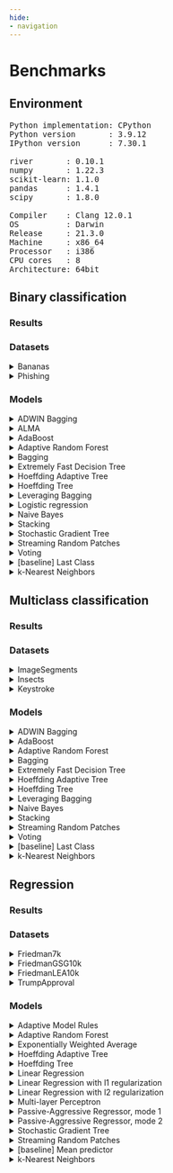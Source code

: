 ```yaml
---
hide:
- navigation
---
```



# Benchmarks

## Environment

<pre>Python implementation: CPython
Python version       : 3.9.12
IPython version      : 7.30.1

river       : 0.10.1
numpy       : 1.22.3
scikit-learn: 1.1.0
pandas      : 1.4.1
scipy       : 1.8.0

Compiler    : Clang 12.0.1 
OS          : Darwin
Release     : 21.3.0
Machine     : x86_64
Processor   : i386
CPU cores   : 8
Architecture: 64bit
</pre>

<div>
  <link href="https://unpkg.com/tabulator-tables@5.2.6/dist/css/tabulator.min.css" rel="stylesheet">
  <script src="https://unpkg.com/tabulator-tables@5.2.6/dist/js/tabulator.min.js" type="text/javascript"></script>
</div>

<script>
        let baseColumns
        let metrics
        let columns
        </script>

## Binary classification

### Results

<div id="binary-classification-results"></div>

### Datasets

<details>
  <summary>Bananas</summary>
  <pre>Bananas dataset.

An artificial dataset where instances belongs to several clusters with a banana shape.
There are two attributes that correspond to the x and y axis, respectively.

    Name  Bananas                                                   
    Task  Binary classification                                     
 Samples  5,300                                                     
Features  2                                                         
  Sparse  False                                                     
    Path  /Users/mastelini/Documents/river/river/datasets/banana.zip</pre>
</details>

<details>
  <summary>Phishing</summary>
  <pre>Phishing websites.

This dataset contains features from web pages that are classified as phishing or not.

    Name  Phishing                                                       
    Task  Binary classification                                          
 Samples  1,250                                                          
Features  9                                                              
  Sparse  False                                                          
    Path  /Users/mastelini/Documents/river/river/datasets/phishing.csv.gz</pre>
</details>

### Models

<details>
  <summary>ADWIN Bagging</summary>
  <pre>[HoeffdingTreeClassifier (
  grace_period=200
  max_depth=inf
  split_criterion=&quot;info_gain&quot;
  split_confidence=1e-07
  tie_threshold=0.05
  leaf_prediction=&quot;nba&quot;
  nb_threshold=0
  nominal_attributes=None
  splitter=GaussianSplitter (
    n_splits=10
  )
  binary_split=False
  max_size=100.
  memory_estimate_period=1000000
  stop_mem_management=False
  remove_poor_attrs=False
  merit_preprune=True
), HoeffdingTreeClassifier (
  grace_period=200
  max_depth=inf
  split_criterion=&quot;info_gain&quot;
  split_confidence=1e-07
  tie_threshold=0.05
  leaf_prediction=&quot;nba&quot;
  nb_threshold=0
  nominal_attributes=None
  splitter=GaussianSplitter (
    n_splits=10
  )
  binary_split=False
  max_size=100.
  memory_estimate_period=1000000
  stop_mem_management=False
  remove_poor_attrs=False
  merit_preprune=True
), HoeffdingTreeClassifier (
  grace_period=200
  max_depth=inf
  split_criterion=&quot;info_gain&quot;
  split_confidence=1e-07
  tie_threshold=0.05
  leaf_prediction=&quot;nba&quot;
  nb_threshold=0
  nominal_attributes=None
  splitter=GaussianSplitter (
    n_splits=10
  )
  binary_split=False
  max_size=100.
  memory_estimate_period=1000000
  stop_mem_management=False
  remove_poor_attrs=False
  merit_preprune=True
), HoeffdingTreeClassifier (
  grace_period=200
  max_depth=inf
  split_criterion=&quot;info_gain&quot;
  split_confidence=1e-07
  tie_threshold=0.05
  leaf_prediction=&quot;nba&quot;
  nb_threshold=0
  nominal_attributes=None
  splitter=GaussianSplitter (
    n_splits=10
  )
  binary_split=False
  max_size=100.
  memory_estimate_period=1000000
  stop_mem_management=False
  remove_poor_attrs=False
  merit_preprune=True
), HoeffdingTreeClassifier (
  grace_period=200
  max_depth=inf
  split_criterion=&quot;info_gain&quot;
  split_confidence=1e-07
  tie_threshold=0.05
  leaf_prediction=&quot;nba&quot;
  nb_threshold=0
  nominal_attributes=None
  splitter=GaussianSplitter (
    n_splits=10
  )
  binary_split=False
  max_size=100.
  memory_estimate_period=1000000
  stop_mem_management=False
  remove_poor_attrs=False
  merit_preprune=True
), HoeffdingTreeClassifier (
  grace_period=200
  max_depth=inf
  split_criterion=&quot;info_gain&quot;
  split_confidence=1e-07
  tie_threshold=0.05
  leaf_prediction=&quot;nba&quot;
  nb_threshold=0
  nominal_attributes=None
  splitter=GaussianSplitter (
    n_splits=10
  )
  binary_split=False
  max_size=100.
  memory_estimate_period=1000000
  stop_mem_management=False
  remove_poor_attrs=False
  merit_preprune=True
), HoeffdingTreeClassifier (
  grace_period=200
  max_depth=inf
  split_criterion=&quot;info_gain&quot;
  split_confidence=1e-07
  tie_threshold=0.05
  leaf_prediction=&quot;nba&quot;
  nb_threshold=0
  nominal_attributes=None
  splitter=GaussianSplitter (
    n_splits=10
  )
  binary_split=False
  max_size=100.
  memory_estimate_period=1000000
  stop_mem_management=False
  remove_poor_attrs=False
  merit_preprune=True
), HoeffdingTreeClassifier (
  grace_period=200
  max_depth=inf
  split_criterion=&quot;info_gain&quot;
  split_confidence=1e-07
  tie_threshold=0.05
  leaf_prediction=&quot;nba&quot;
  nb_threshold=0
  nominal_attributes=None
  splitter=GaussianSplitter (
    n_splits=10
  )
  binary_split=False
  max_size=100.
  memory_estimate_period=1000000
  stop_mem_management=False
  remove_poor_attrs=False
  merit_preprune=True
), HoeffdingTreeClassifier (
  grace_period=200
  max_depth=inf
  split_criterion=&quot;info_gain&quot;
  split_confidence=1e-07
  tie_threshold=0.05
  leaf_prediction=&quot;nba&quot;
  nb_threshold=0
  nominal_attributes=None
  splitter=GaussianSplitter (
    n_splits=10
  )
  binary_split=False
  max_size=100.
  memory_estimate_period=1000000
  stop_mem_management=False
  remove_poor_attrs=False
  merit_preprune=True
), HoeffdingTreeClassifier (
  grace_period=200
  max_depth=inf
  split_criterion=&quot;info_gain&quot;
  split_confidence=1e-07
  tie_threshold=0.05
  leaf_prediction=&quot;nba&quot;
  nb_threshold=0
  nominal_attributes=None
  splitter=GaussianSplitter (
    n_splits=10
  )
  binary_split=False
  max_size=100.
  memory_estimate_period=1000000
  stop_mem_management=False
  remove_poor_attrs=False
  merit_preprune=True
)]</pre>
</details>

<details>
  <summary>ALMA</summary>
  <pre>Pipeline (
  StandardScaler (
    with_std=True
  ),
  ALMAClassifier (
    p=2
    alpha=0.9
    B=1.111111
    C=1.414214
  )
)</pre>
</details>

<details>
  <summary>AdaBoost</summary>
  <pre>[HoeffdingTreeClassifier (
  grace_period=200
  max_depth=inf
  split_criterion=&quot;info_gain&quot;
  split_confidence=1e-07
  tie_threshold=0.05
  leaf_prediction=&quot;nba&quot;
  nb_threshold=0
  nominal_attributes=None
  splitter=GaussianSplitter (
    n_splits=10
  )
  binary_split=False
  max_size=100.
  memory_estimate_period=1000000
  stop_mem_management=False
  remove_poor_attrs=False
  merit_preprune=True
), HoeffdingTreeClassifier (
  grace_period=200
  max_depth=inf
  split_criterion=&quot;info_gain&quot;
  split_confidence=1e-07
  tie_threshold=0.05
  leaf_prediction=&quot;nba&quot;
  nb_threshold=0
  nominal_attributes=None
  splitter=GaussianSplitter (
    n_splits=10
  )
  binary_split=False
  max_size=100.
  memory_estimate_period=1000000
  stop_mem_management=False
  remove_poor_attrs=False
  merit_preprune=True
), HoeffdingTreeClassifier (
  grace_period=200
  max_depth=inf
  split_criterion=&quot;info_gain&quot;
  split_confidence=1e-07
  tie_threshold=0.05
  leaf_prediction=&quot;nba&quot;
  nb_threshold=0
  nominal_attributes=None
  splitter=GaussianSplitter (
    n_splits=10
  )
  binary_split=False
  max_size=100.
  memory_estimate_period=1000000
  stop_mem_management=False
  remove_poor_attrs=False
  merit_preprune=True
), HoeffdingTreeClassifier (
  grace_period=200
  max_depth=inf
  split_criterion=&quot;info_gain&quot;
  split_confidence=1e-07
  tie_threshold=0.05
  leaf_prediction=&quot;nba&quot;
  nb_threshold=0
  nominal_attributes=None
  splitter=GaussianSplitter (
    n_splits=10
  )
  binary_split=False
  max_size=100.
  memory_estimate_period=1000000
  stop_mem_management=False
  remove_poor_attrs=False
  merit_preprune=True
), HoeffdingTreeClassifier (
  grace_period=200
  max_depth=inf
  split_criterion=&quot;info_gain&quot;
  split_confidence=1e-07
  tie_threshold=0.05
  leaf_prediction=&quot;nba&quot;
  nb_threshold=0
  nominal_attributes=None
  splitter=GaussianSplitter (
    n_splits=10
  )
  binary_split=False
  max_size=100.
  memory_estimate_period=1000000
  stop_mem_management=False
  remove_poor_attrs=False
  merit_preprune=True
), HoeffdingTreeClassifier (
  grace_period=200
  max_depth=inf
  split_criterion=&quot;info_gain&quot;
  split_confidence=1e-07
  tie_threshold=0.05
  leaf_prediction=&quot;nba&quot;
  nb_threshold=0
  nominal_attributes=None
  splitter=GaussianSplitter (
    n_splits=10
  )
  binary_split=False
  max_size=100.
  memory_estimate_period=1000000
  stop_mem_management=False
  remove_poor_attrs=False
  merit_preprune=True
), HoeffdingTreeClassifier (
  grace_period=200
  max_depth=inf
  split_criterion=&quot;info_gain&quot;
  split_confidence=1e-07
  tie_threshold=0.05
  leaf_prediction=&quot;nba&quot;
  nb_threshold=0
  nominal_attributes=None
  splitter=GaussianSplitter (
    n_splits=10
  )
  binary_split=False
  max_size=100.
  memory_estimate_period=1000000
  stop_mem_management=False
  remove_poor_attrs=False
  merit_preprune=True
), HoeffdingTreeClassifier (
  grace_period=200
  max_depth=inf
  split_criterion=&quot;info_gain&quot;
  split_confidence=1e-07
  tie_threshold=0.05
  leaf_prediction=&quot;nba&quot;
  nb_threshold=0
  nominal_attributes=None
  splitter=GaussianSplitter (
    n_splits=10
  )
  binary_split=False
  max_size=100.
  memory_estimate_period=1000000
  stop_mem_management=False
  remove_poor_attrs=False
  merit_preprune=True
), HoeffdingTreeClassifier (
  grace_period=200
  max_depth=inf
  split_criterion=&quot;info_gain&quot;
  split_confidence=1e-07
  tie_threshold=0.05
  leaf_prediction=&quot;nba&quot;
  nb_threshold=0
  nominal_attributes=None
  splitter=GaussianSplitter (
    n_splits=10
  )
  binary_split=False
  max_size=100.
  memory_estimate_period=1000000
  stop_mem_management=False
  remove_poor_attrs=False
  merit_preprune=True
), HoeffdingTreeClassifier (
  grace_period=200
  max_depth=inf
  split_criterion=&quot;info_gain&quot;
  split_confidence=1e-07
  tie_threshold=0.05
  leaf_prediction=&quot;nba&quot;
  nb_threshold=0
  nominal_attributes=None
  splitter=GaussianSplitter (
    n_splits=10
  )
  binary_split=False
  max_size=100.
  memory_estimate_period=1000000
  stop_mem_management=False
  remove_poor_attrs=False
  merit_preprune=True
)]</pre>
</details>

<details>
  <summary>Adaptive Random Forest</summary>
  <pre>[]</pre>
</details>

<details>
  <summary>Bagging</summary>
  <pre>[HoeffdingTreeClassifier (
  grace_period=200
  max_depth=inf
  split_criterion=&quot;info_gain&quot;
  split_confidence=1e-07
  tie_threshold=0.05
  leaf_prediction=&quot;nba&quot;
  nb_threshold=0
  nominal_attributes=None
  splitter=GaussianSplitter (
    n_splits=10
  )
  binary_split=False
  max_size=100.
  memory_estimate_period=1000000
  stop_mem_management=False
  remove_poor_attrs=False
  merit_preprune=True
), HoeffdingTreeClassifier (
  grace_period=200
  max_depth=inf
  split_criterion=&quot;info_gain&quot;
  split_confidence=1e-07
  tie_threshold=0.05
  leaf_prediction=&quot;nba&quot;
  nb_threshold=0
  nominal_attributes=None
  splitter=GaussianSplitter (
    n_splits=10
  )
  binary_split=False
  max_size=100.
  memory_estimate_period=1000000
  stop_mem_management=False
  remove_poor_attrs=False
  merit_preprune=True
), HoeffdingTreeClassifier (
  grace_period=200
  max_depth=inf
  split_criterion=&quot;info_gain&quot;
  split_confidence=1e-07
  tie_threshold=0.05
  leaf_prediction=&quot;nba&quot;
  nb_threshold=0
  nominal_attributes=None
  splitter=GaussianSplitter (
    n_splits=10
  )
  binary_split=False
  max_size=100.
  memory_estimate_period=1000000
  stop_mem_management=False
  remove_poor_attrs=False
  merit_preprune=True
), HoeffdingTreeClassifier (
  grace_period=200
  max_depth=inf
  split_criterion=&quot;info_gain&quot;
  split_confidence=1e-07
  tie_threshold=0.05
  leaf_prediction=&quot;nba&quot;
  nb_threshold=0
  nominal_attributes=None
  splitter=GaussianSplitter (
    n_splits=10
  )
  binary_split=False
  max_size=100.
  memory_estimate_period=1000000
  stop_mem_management=False
  remove_poor_attrs=False
  merit_preprune=True
), HoeffdingTreeClassifier (
  grace_period=200
  max_depth=inf
  split_criterion=&quot;info_gain&quot;
  split_confidence=1e-07
  tie_threshold=0.05
  leaf_prediction=&quot;nba&quot;
  nb_threshold=0
  nominal_attributes=None
  splitter=GaussianSplitter (
    n_splits=10
  )
  binary_split=False
  max_size=100.
  memory_estimate_period=1000000
  stop_mem_management=False
  remove_poor_attrs=False
  merit_preprune=True
), HoeffdingTreeClassifier (
  grace_period=200
  max_depth=inf
  split_criterion=&quot;info_gain&quot;
  split_confidence=1e-07
  tie_threshold=0.05
  leaf_prediction=&quot;nba&quot;
  nb_threshold=0
  nominal_attributes=None
  splitter=GaussianSplitter (
    n_splits=10
  )
  binary_split=False
  max_size=100.
  memory_estimate_period=1000000
  stop_mem_management=False
  remove_poor_attrs=False
  merit_preprune=True
), HoeffdingTreeClassifier (
  grace_period=200
  max_depth=inf
  split_criterion=&quot;info_gain&quot;
  split_confidence=1e-07
  tie_threshold=0.05
  leaf_prediction=&quot;nba&quot;
  nb_threshold=0
  nominal_attributes=None
  splitter=GaussianSplitter (
    n_splits=10
  )
  binary_split=False
  max_size=100.
  memory_estimate_period=1000000
  stop_mem_management=False
  remove_poor_attrs=False
  merit_preprune=True
), HoeffdingTreeClassifier (
  grace_period=200
  max_depth=inf
  split_criterion=&quot;info_gain&quot;
  split_confidence=1e-07
  tie_threshold=0.05
  leaf_prediction=&quot;nba&quot;
  nb_threshold=0
  nominal_attributes=None
  splitter=GaussianSplitter (
    n_splits=10
  )
  binary_split=False
  max_size=100.
  memory_estimate_period=1000000
  stop_mem_management=False
  remove_poor_attrs=False
  merit_preprune=True
), HoeffdingTreeClassifier (
  grace_period=200
  max_depth=inf
  split_criterion=&quot;info_gain&quot;
  split_confidence=1e-07
  tie_threshold=0.05
  leaf_prediction=&quot;nba&quot;
  nb_threshold=0
  nominal_attributes=None
  splitter=GaussianSplitter (
    n_splits=10
  )
  binary_split=False
  max_size=100.
  memory_estimate_period=1000000
  stop_mem_management=False
  remove_poor_attrs=False
  merit_preprune=True
), HoeffdingTreeClassifier (
  grace_period=200
  max_depth=inf
  split_criterion=&quot;info_gain&quot;
  split_confidence=1e-07
  tie_threshold=0.05
  leaf_prediction=&quot;nba&quot;
  nb_threshold=0
  nominal_attributes=None
  splitter=GaussianSplitter (
    n_splits=10
  )
  binary_split=False
  max_size=100.
  memory_estimate_period=1000000
  stop_mem_management=False
  remove_poor_attrs=False
  merit_preprune=True
)]</pre>
</details>

<details>
  <summary>Extremely Fast Decision Tree</summary>
  <pre>ExtremelyFastDecisionTreeClassifier (
  grace_period=200
  max_depth=inf
  min_samples_reevaluate=20
  split_criterion=&quot;info_gain&quot;
  split_confidence=1e-07
  tie_threshold=0.05
  leaf_prediction=&quot;nba&quot;
  nb_threshold=0
  nominal_attributes=None
  splitter=GaussianSplitter (
    n_splits=10
  )
  binary_split=False
  max_size=100.
  memory_estimate_period=1000000
  stop_mem_management=False
  remove_poor_attrs=False
  merit_preprune=True
)</pre>
</details>

<details>
  <summary>Hoeffding Adaptive Tree</summary>
  <pre>HoeffdingAdaptiveTreeClassifier (
  grace_period=200
  max_depth=inf
  split_criterion=&quot;info_gain&quot;
  split_confidence=1e-07
  tie_threshold=0.05
  leaf_prediction=&quot;nba&quot;
  nb_threshold=0
  nominal_attributes=None
  splitter=GaussianSplitter (
    n_splits=10
  )
  bootstrap_sampling=True
  drift_window_threshold=300
  adwin_confidence=0.002
  binary_split=False
  max_size=100.
  memory_estimate_period=1000000
  stop_mem_management=False
  remove_poor_attrs=False
  merit_preprune=True
  seed=42
)</pre>
</details>

<details>
  <summary>Hoeffding Tree</summary>
  <pre>HoeffdingTreeClassifier (
  grace_period=200
  max_depth=inf
  split_criterion=&quot;info_gain&quot;
  split_confidence=1e-07
  tie_threshold=0.05
  leaf_prediction=&quot;nba&quot;
  nb_threshold=0
  nominal_attributes=None
  splitter=GaussianSplitter (
    n_splits=10
  )
  binary_split=False
  max_size=100.
  memory_estimate_period=1000000
  stop_mem_management=False
  remove_poor_attrs=False
  merit_preprune=True
)</pre>
</details>

<details>
  <summary>Leveraging Bagging</summary>
  <pre>[HoeffdingTreeClassifier (
  grace_period=200
  max_depth=inf
  split_criterion=&quot;info_gain&quot;
  split_confidence=1e-07
  tie_threshold=0.05
  leaf_prediction=&quot;nba&quot;
  nb_threshold=0
  nominal_attributes=None
  splitter=GaussianSplitter (
    n_splits=10
  )
  binary_split=False
  max_size=100.
  memory_estimate_period=1000000
  stop_mem_management=False
  remove_poor_attrs=False
  merit_preprune=True
), HoeffdingTreeClassifier (
  grace_period=200
  max_depth=inf
  split_criterion=&quot;info_gain&quot;
  split_confidence=1e-07
  tie_threshold=0.05
  leaf_prediction=&quot;nba&quot;
  nb_threshold=0
  nominal_attributes=None
  splitter=GaussianSplitter (
    n_splits=10
  )
  binary_split=False
  max_size=100.
  memory_estimate_period=1000000
  stop_mem_management=False
  remove_poor_attrs=False
  merit_preprune=True
), HoeffdingTreeClassifier (
  grace_period=200
  max_depth=inf
  split_criterion=&quot;info_gain&quot;
  split_confidence=1e-07
  tie_threshold=0.05
  leaf_prediction=&quot;nba&quot;
  nb_threshold=0
  nominal_attributes=None
  splitter=GaussianSplitter (
    n_splits=10
  )
  binary_split=False
  max_size=100.
  memory_estimate_period=1000000
  stop_mem_management=False
  remove_poor_attrs=False
  merit_preprune=True
), HoeffdingTreeClassifier (
  grace_period=200
  max_depth=inf
  split_criterion=&quot;info_gain&quot;
  split_confidence=1e-07
  tie_threshold=0.05
  leaf_prediction=&quot;nba&quot;
  nb_threshold=0
  nominal_attributes=None
  splitter=GaussianSplitter (
    n_splits=10
  )
  binary_split=False
  max_size=100.
  memory_estimate_period=1000000
  stop_mem_management=False
  remove_poor_attrs=False
  merit_preprune=True
), HoeffdingTreeClassifier (
  grace_period=200
  max_depth=inf
  split_criterion=&quot;info_gain&quot;
  split_confidence=1e-07
  tie_threshold=0.05
  leaf_prediction=&quot;nba&quot;
  nb_threshold=0
  nominal_attributes=None
  splitter=GaussianSplitter (
    n_splits=10
  )
  binary_split=False
  max_size=100.
  memory_estimate_period=1000000
  stop_mem_management=False
  remove_poor_attrs=False
  merit_preprune=True
), HoeffdingTreeClassifier (
  grace_period=200
  max_depth=inf
  split_criterion=&quot;info_gain&quot;
  split_confidence=1e-07
  tie_threshold=0.05
  leaf_prediction=&quot;nba&quot;
  nb_threshold=0
  nominal_attributes=None
  splitter=GaussianSplitter (
    n_splits=10
  )
  binary_split=False
  max_size=100.
  memory_estimate_period=1000000
  stop_mem_management=False
  remove_poor_attrs=False
  merit_preprune=True
), HoeffdingTreeClassifier (
  grace_period=200
  max_depth=inf
  split_criterion=&quot;info_gain&quot;
  split_confidence=1e-07
  tie_threshold=0.05
  leaf_prediction=&quot;nba&quot;
  nb_threshold=0
  nominal_attributes=None
  splitter=GaussianSplitter (
    n_splits=10
  )
  binary_split=False
  max_size=100.
  memory_estimate_period=1000000
  stop_mem_management=False
  remove_poor_attrs=False
  merit_preprune=True
), HoeffdingTreeClassifier (
  grace_period=200
  max_depth=inf
  split_criterion=&quot;info_gain&quot;
  split_confidence=1e-07
  tie_threshold=0.05
  leaf_prediction=&quot;nba&quot;
  nb_threshold=0
  nominal_attributes=None
  splitter=GaussianSplitter (
    n_splits=10
  )
  binary_split=False
  max_size=100.
  memory_estimate_period=1000000
  stop_mem_management=False
  remove_poor_attrs=False
  merit_preprune=True
), HoeffdingTreeClassifier (
  grace_period=200
  max_depth=inf
  split_criterion=&quot;info_gain&quot;
  split_confidence=1e-07
  tie_threshold=0.05
  leaf_prediction=&quot;nba&quot;
  nb_threshold=0
  nominal_attributes=None
  splitter=GaussianSplitter (
    n_splits=10
  )
  binary_split=False
  max_size=100.
  memory_estimate_period=1000000
  stop_mem_management=False
  remove_poor_attrs=False
  merit_preprune=True
), HoeffdingTreeClassifier (
  grace_period=200
  max_depth=inf
  split_criterion=&quot;info_gain&quot;
  split_confidence=1e-07
  tie_threshold=0.05
  leaf_prediction=&quot;nba&quot;
  nb_threshold=0
  nominal_attributes=None
  splitter=GaussianSplitter (
    n_splits=10
  )
  binary_split=False
  max_size=100.
  memory_estimate_period=1000000
  stop_mem_management=False
  remove_poor_attrs=False
  merit_preprune=True
)]</pre>
</details>

<details>
  <summary>Logistic regression</summary>
  <pre>Pipeline (
  StandardScaler (
    with_std=True
  ),
  LogisticRegression (
    optimizer=SGD (
      lr=Constant (
        learning_rate=0.01
      )
    )
    loss=Log (
      weight_pos=1.
      weight_neg=1.
    )
    l2=0.
    l1=0.
    intercept_init=0.
    intercept_lr=Constant (
      learning_rate=0.01
    )
    clip_gradient=1e+12
    initializer=Zeros ()
  )
)</pre>
</details>

<details>
  <summary>Naive Bayes</summary>
  <pre>GaussianNB ()</pre>
</details>

<details>
  <summary>Stacking</summary>
  <pre>[Pipeline (
  StandardScaler (
    with_std=True
  ),
  SoftmaxRegression (
    optimizer=SGD (
      lr=Constant (
        learning_rate=0.01
      )
    )
    loss=CrossEntropy (
      class_weight={}
    )
    l2=0
  )
), GaussianNB (), HoeffdingTreeClassifier (
  grace_period=200
  max_depth=inf
  split_criterion=&quot;info_gain&quot;
  split_confidence=1e-07
  tie_threshold=0.05
  leaf_prediction=&quot;nba&quot;
  nb_threshold=0
  nominal_attributes=None
  splitter=GaussianSplitter (
    n_splits=10
  )
  binary_split=False
  max_size=100.
  memory_estimate_period=1000000
  stop_mem_management=False
  remove_poor_attrs=False
  merit_preprune=True
), Pipeline (
  StandardScaler (
    with_std=True
  ),
  KNNClassifier (
    n_neighbors=5
    window_size=100
    min_distance_keep=0.
    weighted=True
    cleanup_every=0
    distance_func=None
    softmax=False
  )
)]</pre>
</details>

<details>
  <summary>Stochastic Gradient Tree</summary>
  <pre>SGTClassifier (
  delta=1e-07
  grace_period=200
  init_pred=0.
  max_depth=inf
  lambda_value=0.1
  gamma=1.
  nominal_attributes=[]
  feature_quantizer=StaticQuantizer (
    n_bins=64
    warm_start=100
    buckets=None
  )
)</pre>
</details>

<details>
  <summary>Streaming Random Patches</summary>
  <pre>SRPClassifier (
  model=HoeffdingTreeClassifier (
    grace_period=50
    max_depth=inf
    split_criterion=&quot;info_gain&quot;
    split_confidence=0.01
    tie_threshold=0.05
    leaf_prediction=&quot;nba&quot;
    nb_threshold=0
    nominal_attributes=None
    splitter=GaussianSplitter (
      n_splits=10
    )
    binary_split=False
    max_size=100.
    memory_estimate_period=1000000
    stop_mem_management=False
    remove_poor_attrs=False
    merit_preprune=True
  )
  n_models=10
  subspace_size=0.6
  training_method=&quot;patches&quot;
  lam=6
  drift_detector=ADWIN (
    delta=1e-05
  )
  warning_detector=ADWIN (
    delta=0.0001
  )
  disable_detector=&quot;off&quot;
  disable_weighted_vote=False
  seed=None
  metric=Accuracy (
    cm=ConfusionMatrix (
      classes=[]
    )
  )
)</pre>
</details>

<details>
  <summary>Voting</summary>
  <pre>VotingClassifier (
  models=[Pipeline (
  StandardScaler (
    with_std=True
  ),
  SoftmaxRegression (
    optimizer=SGD (
      lr=Constant (
        learning_rate=0.01
      )
    )
    loss=CrossEntropy (
      class_weight={}
    )
    l2=0
  )
), GaussianNB (), HoeffdingTreeClassifier (
  grace_period=200
  max_depth=inf
  split_criterion=&quot;info_gain&quot;
  split_confidence=1e-07
  tie_threshold=0.05
  leaf_prediction=&quot;nba&quot;
  nb_threshold=0
  nominal_attributes=None
  splitter=GaussianSplitter (
    n_splits=10
  )
  binary_split=False
  max_size=100.
  memory_estimate_period=1000000
  stop_mem_management=False
  remove_poor_attrs=False
  merit_preprune=True
), Pipeline (
  StandardScaler (
    with_std=True
  ),
  KNNClassifier (
    n_neighbors=5
    window_size=100
    min_distance_keep=0.
    weighted=True
    cleanup_every=0
    distance_func=None
    softmax=False
  )
)]
  use_probabilities=True
)</pre>
</details>

<details>
  <summary>[baseline] Last Class</summary>
  <pre>NoChangeClassifier ()</pre>
</details>

<details>
  <summary>k-Nearest Neighbors</summary>
  <pre>Pipeline (
  StandardScaler (
    with_std=True
  ),
  KNNClassifier (
    n_neighbors=5
    window_size=100
    min_distance_keep=0.
    weighted=True
    cleanup_every=0
    distance_func=None
    softmax=False
  )
)</pre>
</details>

<script>
    var results = [{'Accuracy': 0.6257784487639177, 'Dataset': 'Bananas', 'F1': 0.4477861319966584, 'Memory': 165670, 'Model': 'ADWIN Bagging', 'Time': 2618.05}, {'Accuracy': 0.5064150943396226, 'Dataset': 'Bananas', 'F1': 0.4825949367088608, 'Memory': 3063, 'Model': 'ALMA', 'Time': 163.789}, {'Accuracy': 0.6778637478769579, 'Dataset': 'Bananas', 'F1': 0.64504054897068, 'Memory': 171980, 'Model': 'AdaBoost', 'Time': 2489.237}, {'Accuracy': 0.8856387997735422, 'Dataset': 'Bananas', 'F1': 0.8696213425129088, 'Memory': 8567570, 'Model': 'Adaptive Random Forest', 'Time': 5560.815}, {'Accuracy': 0.6335157576901302, 'Dataset': 'Bananas', 'F1': 0.45875139353400224, 'Memory': 208556, 'Model': 'Bagging', 'Time': 1883.013}, {'Accuracy': 0.6252123042083412, 'Dataset': 'Bananas', 'F1': 0.4513812154696133, 'Memory': 29602, 'Model': 'Extremely Fast Decision Tree', 'Time': 303.313}, {'Accuracy': 0.6165314210228345, 'Dataset': 'Bananas', 'F1': 0.4408365437534397, 'Memory': 43404, 'Model': 'Hoeffding Adaptive Tree', 'Time': 484.379}, {'Accuracy': 0.6421966408756369, 'Dataset': 'Bananas', 'F1': 0.5034049240440022, 'Memory': 24843, 'Model': 'Hoeffding Tree', 'Time': 251.493}, {'Accuracy': 0.8284581996603133, 'Dataset': 'Bananas', 'F1': 0.8028627195836044, 'Memory': 1244447, 'Model': 'Leveraging Bagging', 'Time': 9075.224}, {'Accuracy': 0.5373584905660377, 'Dataset': 'Bananas', 'F1': 0.22109275730622616, 'Memory': 4423, 'Model': 'Logistic regression', 'Time': 170.88}, {'Accuracy': 0.6152104170598226, 'Dataset': 'Bananas', 'F1': 0.4139120436907157, 'Memory': 3901, 'Model': 'Naive Bayes', 'Time': 240.513}, {'Accuracy': 0.8514814115870919, 'Dataset': 'Bananas', 'F1': 0.8321603753465558, 'Memory': 9988024, 'Model': 'Stacking', 'Time': 8676.398}, {'Accuracy': 0.6575471698113208, 'Dataset': 'Bananas', 'F1': 0.560639070442992, 'Memory': 2186974, 'Model': 'Stochastic Gradient Tree', 'Time': 586.001}, {'Accuracy': 0.8694093225136819, 'Dataset': 'Bananas', 'F1': 0.8508620689655172, 'Memory': 4420472, 'Model': 'Streaming Random Patches', 'Time': 11370.613}, {'Accuracy': 0.5095301000188714, 'Dataset': 'Bananas', 'F1': 0.4529572721532309, 'Memory': 535, 'Model': '[baseline] Last Class', 'Time': 75.535}, {'Accuracy': 0.8484619739573505, 'Dataset': 'Bananas', 'F1': 0.8274231678486997, 'Memory': 43826, 'Model': 'k-Nearest Neighbors', 'Time': 990.766}, {'Accuracy': 0.8935148118494796, 'Dataset': 'Phishing', 'F1': 0.8792007266121706, 'Memory': 416562, 'Model': 'ADWIN Bagging', 'Time': 1383.466}, {'Accuracy': 0.8264, 'Dataset': 'Phishing', 'F1': 0.8117953165654813, 'Memory': 4803, 'Model': 'ALMA', 'Time': 64.185}, {'Accuracy': 0.8783026421136909, 'Dataset': 'Phishing', 'F1': 0.8635547576301617, 'Memory': 293828, 'Model': 'AdaBoost', 'Time': 1524.644}, {'Accuracy': 0.9087269815852682, 'Dataset': 'Phishing', 'F1': 0.8969258589511755, 'Memory': 1460226, 'Model': 'Adaptive Random Forest', 'Time': 1276.841}, {'Accuracy': 0.8935148118494796, 'Dataset': 'Phishing', 'F1': 0.8792007266121706, 'Memory': 399544, 'Model': 'Bagging', 'Time': 1045.51}, {'Accuracy': 0.8879103282626101, 'Dataset': 'Phishing', 'F1': 0.8734177215189873, 'Memory': 132210, 'Model': 'Extremely Fast Decision Tree', 'Time': 1240.158}, {'Accuracy': 0.8670936749399519, 'Dataset': 'Phishing', 'F1': 0.8445692883895132, 'Memory': 57312, 'Model': 'Hoeffding Adaptive Tree', 'Time': 188.008}, {'Accuracy': 0.8799039231385108, 'Dataset': 'Phishing', 'F1': 0.8605947955390334, 'Memory': 43223, 'Model': 'Hoeffding Tree', 'Time': 133.039}, {'Accuracy': 0.8951160928742994, 'Dataset': 'Phishing', 'F1': 0.8783658310120707, 'Memory': 1236851, 'Model': 'Leveraging Bagging', 'Time': 4427.237}, {'Accuracy': 0.892, 'Dataset': 'Phishing', 'F1': 0.8789237668161435, 'Memory': 5811, 'Model': 'Logistic regression', 'Time': 68.847}, {'Accuracy': 0.8847077662129704, 'Dataset': 'Phishing', 'F1': 0.8714285714285714, 'Memory': 12021, 'Model': 'Naive Bayes', 'Time': 99.403}, {'Accuracy': 0.899119295436349, 'Dataset': 'Phishing', 'F1': 0.8866906474820143, 'Memory': 1692234, 'Model': 'Stacking', 'Time': 2583.277}, {'Accuracy': 0.8232, 'Dataset': 'Phishing', 'F1': 0.8141295206055509, 'Memory': 3911518, 'Model': 'Stochastic Gradient Tree', 'Time': 433.726}, {'Accuracy': 0.9095276220976781, 'Dataset': 'Phishing', 'F1': 0.8962350780532599, 'Memory': 2561969, 'Model': 'Streaming Random Patches', 'Time': 3259.081}, {'Accuracy': 0.5156124899919936, 'Dataset': 'Phishing', 'F1': 0.4474885844748858, 'Memory': 535, 'Model': '[baseline] Last Class', 'Time': 28.997}, {'Accuracy': 0.8670936749399519, 'Dataset': 'Phishing', 'F1': 0.847985347985348, 'Memory': 74814, 'Model': 'k-Nearest Neighbors', 'Time': 465.452}, {'Accuracy': 0.8903122497998399, 'Dataset': 'Phishing', 'F1': 0.8769092542677449, 'Memory': 134873, 'Model': 'Voting', 'Time': 747.333}, {'Accuracy': 0.8301566333270428, 'Dataset': 'Bananas', 'F1': 0.7949886104783599, 'Memory': 76293, 'Model': 'Voting', 'Time': 1649.353}]

    baseColumns = [
        "Dataset",
        "Model",
        "Memory",
        "Time"
    ]
    metrics = Object.keys(results[0]).filter(x => !baseColumns.includes(x)).sort();
    columns = [...baseColumns, ...metrics].map(x => ({title: x, field: x}))

    function formatBytes(bytes, decimals = 2) {
        if (bytes === 0) return '0 Bytes'

        const k = 1024;
        const dm = decimals < 0 ? 0 : decimals;
        const sizes = ['Bytes', 'KB', 'MB', 'GB', 'TB', 'PB', 'EB', 'ZB', 'YB'];

        const i = Math.floor(Math.log(bytes) / Math.log(k));

        return parseFloat((bytes / Math.pow(k, i)).toFixed(dm)) + ' ' + sizes[i];
    }

    function msToTime(s) {
        function pad(n, z) {
            z = z || 2;
            return ('00' + n).slice(-z);
        }

        var ms = s % 1000;
        s = (s - ms) / 1000;
        var secs = s % 60;
        s = (s - secs) / 60;
        var mins = s % 60;
        var hrs = (s - mins) / 60;

        return pad(hrs) + ':' + pad(mins) + ':' + pad(secs) + '.' + pad(ms, 3);
    }

    columns.map((x, i) => {
        if (x.title === 'Dataset') {
            columns[i]["headerFilter"] = true
        }
        if (x.title === 'Model') {
            columns[i]["headerFilter"] = true
        }
        if (x.title === 'Memory') {
            columns[i]["formatter"] = function(cell, formatterParams, onRendered){
                return formatBytes(cell.getValue())
            }
        }
        if (x.title === 'Time') {
            columns[i]["formatter"] = function(cell, formatterParams, onRendered) {
                return msToTime(cell.getValue())
            }
        }
        if (['Accuracy', 'F1'].includes(x.title)) {
            columns[i]["formatter"] = function(cell, formatterParams, onRendered) {
                return (100 * cell.getValue()).toFixed(2) + "%"
            }
        }
        if (['MAE', 'RMSE', 'R2'].includes(x.title)) {
            columns[i]["formatter"] = function(cell, formatterParams, onRendered) {
                return cell.getValue().toFixed(3)
            }
        }
    })

    new Tabulator('#binary-classification-results', {
        data: results,
        layout: 'fitColumns',
        columns: columns
    })
    </script>

## Multiclass classification

### Results

<div id="multiclass-classification-results"></div>

### Datasets

<details>
  <summary>ImageSegments</summary>
  <pre>Image segments classification.

This dataset contains features that describe image segments into 7 classes: brickface, sky,
foliage, cement, window, path, and grass.

    Name  ImageSegments                                                  
    Task  Multi-class classification                                     
 Samples  2,310                                                          
Features  18                                                             
  Sparse  False                                                          
    Path  /Users/mastelini/Documents/river/river/datasets/segment.csv.zip</pre>
</details>

<details>
  <summary>Insects</summary>
  <pre>Insects dataset.

This dataset has different variants, which are:

- abrupt_balanced
- abrupt_imbalanced
- gradual_balanced
- gradual_imbalanced
- incremental-abrupt_balanced
- incremental-abrupt_imbalanced
- incremental-reoccurring_balanced
- incremental-reoccurring_imbalanced
- incremental_balanced
- incremental_imbalanced
- out-of-control

The number of samples and the difficulty change from one variant to another. The number of
classes is always the same (6), except for the last variant (24).

      Name  Insects                                                                                 
      Task  Multi-class classification                                                              
   Samples  52,848                                                                                  
  Features  33                                                                                      
   Classes  6                                                                                       
    Sparse  False                                                                                   
      Path  /Users/mastelini/river_data/Insects/INSECTS-abrupt_balanced_norm.arff                   
       URL  http://sites.labic.icmc.usp.br/vsouza/repository/creme/INSECTS-abrupt_balanced_norm.arff
      Size  15.66 MB                                                                                
Downloaded  True                                                                                    
   Variant  abrupt_balanced                                                                         

Parameters
----------
    variant
        Indicates which variant of the dataset to load.</pre>
</details>

<details>
  <summary>Keystroke</summary>
  <pre>CMU keystroke dataset.

Users are tasked to type in a password. The task is to determine which user is typing in the
password.

The only difference with the original dataset is that the &quot;sessionIndex&quot; and &quot;rep&quot; attributes
have been dropped.

      Name  Keystroke                                                       
      Task  Multi-class classification                                      
   Samples  20,400                                                          
  Features  31                                                              
    Sparse  False                                                           
      Path  /Users/mastelini/river_data/Keystroke/DSL-StrongPasswordData.csv
       URL  http://www.cs.cmu.edu/~keystroke/DSL-StrongPasswordData.csv     
      Size  4.45 MB                                                         
Downloaded  True                                                            </pre>
</details>

### Models

<details>
  <summary>ADWIN Bagging</summary>
  <pre>[HoeffdingTreeClassifier (
  grace_period=200
  max_depth=inf
  split_criterion=&quot;info_gain&quot;
  split_confidence=1e-07
  tie_threshold=0.05
  leaf_prediction=&quot;nba&quot;
  nb_threshold=0
  nominal_attributes=None
  splitter=GaussianSplitter (
    n_splits=10
  )
  binary_split=False
  max_size=100.
  memory_estimate_period=1000000
  stop_mem_management=False
  remove_poor_attrs=False
  merit_preprune=True
), HoeffdingTreeClassifier (
  grace_period=200
  max_depth=inf
  split_criterion=&quot;info_gain&quot;
  split_confidence=1e-07
  tie_threshold=0.05
  leaf_prediction=&quot;nba&quot;
  nb_threshold=0
  nominal_attributes=None
  splitter=GaussianSplitter (
    n_splits=10
  )
  binary_split=False
  max_size=100.
  memory_estimate_period=1000000
  stop_mem_management=False
  remove_poor_attrs=False
  merit_preprune=True
), HoeffdingTreeClassifier (
  grace_period=200
  max_depth=inf
  split_criterion=&quot;info_gain&quot;
  split_confidence=1e-07
  tie_threshold=0.05
  leaf_prediction=&quot;nba&quot;
  nb_threshold=0
  nominal_attributes=None
  splitter=GaussianSplitter (
    n_splits=10
  )
  binary_split=False
  max_size=100.
  memory_estimate_period=1000000
  stop_mem_management=False
  remove_poor_attrs=False
  merit_preprune=True
), HoeffdingTreeClassifier (
  grace_period=200
  max_depth=inf
  split_criterion=&quot;info_gain&quot;
  split_confidence=1e-07
  tie_threshold=0.05
  leaf_prediction=&quot;nba&quot;
  nb_threshold=0
  nominal_attributes=None
  splitter=GaussianSplitter (
    n_splits=10
  )
  binary_split=False
  max_size=100.
  memory_estimate_period=1000000
  stop_mem_management=False
  remove_poor_attrs=False
  merit_preprune=True
), HoeffdingTreeClassifier (
  grace_period=200
  max_depth=inf
  split_criterion=&quot;info_gain&quot;
  split_confidence=1e-07
  tie_threshold=0.05
  leaf_prediction=&quot;nba&quot;
  nb_threshold=0
  nominal_attributes=None
  splitter=GaussianSplitter (
    n_splits=10
  )
  binary_split=False
  max_size=100.
  memory_estimate_period=1000000
  stop_mem_management=False
  remove_poor_attrs=False
  merit_preprune=True
), HoeffdingTreeClassifier (
  grace_period=200
  max_depth=inf
  split_criterion=&quot;info_gain&quot;
  split_confidence=1e-07
  tie_threshold=0.05
  leaf_prediction=&quot;nba&quot;
  nb_threshold=0
  nominal_attributes=None
  splitter=GaussianSplitter (
    n_splits=10
  )
  binary_split=False
  max_size=100.
  memory_estimate_period=1000000
  stop_mem_management=False
  remove_poor_attrs=False
  merit_preprune=True
), HoeffdingTreeClassifier (
  grace_period=200
  max_depth=inf
  split_criterion=&quot;info_gain&quot;
  split_confidence=1e-07
  tie_threshold=0.05
  leaf_prediction=&quot;nba&quot;
  nb_threshold=0
  nominal_attributes=None
  splitter=GaussianSplitter (
    n_splits=10
  )
  binary_split=False
  max_size=100.
  memory_estimate_period=1000000
  stop_mem_management=False
  remove_poor_attrs=False
  merit_preprune=True
), HoeffdingTreeClassifier (
  grace_period=200
  max_depth=inf
  split_criterion=&quot;info_gain&quot;
  split_confidence=1e-07
  tie_threshold=0.05
  leaf_prediction=&quot;nba&quot;
  nb_threshold=0
  nominal_attributes=None
  splitter=GaussianSplitter (
    n_splits=10
  )
  binary_split=False
  max_size=100.
  memory_estimate_period=1000000
  stop_mem_management=False
  remove_poor_attrs=False
  merit_preprune=True
), HoeffdingTreeClassifier (
  grace_period=200
  max_depth=inf
  split_criterion=&quot;info_gain&quot;
  split_confidence=1e-07
  tie_threshold=0.05
  leaf_prediction=&quot;nba&quot;
  nb_threshold=0
  nominal_attributes=None
  splitter=GaussianSplitter (
    n_splits=10
  )
  binary_split=False
  max_size=100.
  memory_estimate_period=1000000
  stop_mem_management=False
  remove_poor_attrs=False
  merit_preprune=True
), HoeffdingTreeClassifier (
  grace_period=200
  max_depth=inf
  split_criterion=&quot;info_gain&quot;
  split_confidence=1e-07
  tie_threshold=0.05
  leaf_prediction=&quot;nba&quot;
  nb_threshold=0
  nominal_attributes=None
  splitter=GaussianSplitter (
    n_splits=10
  )
  binary_split=False
  max_size=100.
  memory_estimate_period=1000000
  stop_mem_management=False
  remove_poor_attrs=False
  merit_preprune=True
)]</pre>
</details>

<details>
  <summary>AdaBoost</summary>
  <pre>[HoeffdingTreeClassifier (
  grace_period=200
  max_depth=inf
  split_criterion=&quot;info_gain&quot;
  split_confidence=1e-07
  tie_threshold=0.05
  leaf_prediction=&quot;nba&quot;
  nb_threshold=0
  nominal_attributes=None
  splitter=GaussianSplitter (
    n_splits=10
  )
  binary_split=False
  max_size=100.
  memory_estimate_period=1000000
  stop_mem_management=False
  remove_poor_attrs=False
  merit_preprune=True
), HoeffdingTreeClassifier (
  grace_period=200
  max_depth=inf
  split_criterion=&quot;info_gain&quot;
  split_confidence=1e-07
  tie_threshold=0.05
  leaf_prediction=&quot;nba&quot;
  nb_threshold=0
  nominal_attributes=None
  splitter=GaussianSplitter (
    n_splits=10
  )
  binary_split=False
  max_size=100.
  memory_estimate_period=1000000
  stop_mem_management=False
  remove_poor_attrs=False
  merit_preprune=True
), HoeffdingTreeClassifier (
  grace_period=200
  max_depth=inf
  split_criterion=&quot;info_gain&quot;
  split_confidence=1e-07
  tie_threshold=0.05
  leaf_prediction=&quot;nba&quot;
  nb_threshold=0
  nominal_attributes=None
  splitter=GaussianSplitter (
    n_splits=10
  )
  binary_split=False
  max_size=100.
  memory_estimate_period=1000000
  stop_mem_management=False
  remove_poor_attrs=False
  merit_preprune=True
), HoeffdingTreeClassifier (
  grace_period=200
  max_depth=inf
  split_criterion=&quot;info_gain&quot;
  split_confidence=1e-07
  tie_threshold=0.05
  leaf_prediction=&quot;nba&quot;
  nb_threshold=0
  nominal_attributes=None
  splitter=GaussianSplitter (
    n_splits=10
  )
  binary_split=False
  max_size=100.
  memory_estimate_period=1000000
  stop_mem_management=False
  remove_poor_attrs=False
  merit_preprune=True
), HoeffdingTreeClassifier (
  grace_period=200
  max_depth=inf
  split_criterion=&quot;info_gain&quot;
  split_confidence=1e-07
  tie_threshold=0.05
  leaf_prediction=&quot;nba&quot;
  nb_threshold=0
  nominal_attributes=None
  splitter=GaussianSplitter (
    n_splits=10
  )
  binary_split=False
  max_size=100.
  memory_estimate_period=1000000
  stop_mem_management=False
  remove_poor_attrs=False
  merit_preprune=True
), HoeffdingTreeClassifier (
  grace_period=200
  max_depth=inf
  split_criterion=&quot;info_gain&quot;
  split_confidence=1e-07
  tie_threshold=0.05
  leaf_prediction=&quot;nba&quot;
  nb_threshold=0
  nominal_attributes=None
  splitter=GaussianSplitter (
    n_splits=10
  )
  binary_split=False
  max_size=100.
  memory_estimate_period=1000000
  stop_mem_management=False
  remove_poor_attrs=False
  merit_preprune=True
), HoeffdingTreeClassifier (
  grace_period=200
  max_depth=inf
  split_criterion=&quot;info_gain&quot;
  split_confidence=1e-07
  tie_threshold=0.05
  leaf_prediction=&quot;nba&quot;
  nb_threshold=0
  nominal_attributes=None
  splitter=GaussianSplitter (
    n_splits=10
  )
  binary_split=False
  max_size=100.
  memory_estimate_period=1000000
  stop_mem_management=False
  remove_poor_attrs=False
  merit_preprune=True
), HoeffdingTreeClassifier (
  grace_period=200
  max_depth=inf
  split_criterion=&quot;info_gain&quot;
  split_confidence=1e-07
  tie_threshold=0.05
  leaf_prediction=&quot;nba&quot;
  nb_threshold=0
  nominal_attributes=None
  splitter=GaussianSplitter (
    n_splits=10
  )
  binary_split=False
  max_size=100.
  memory_estimate_period=1000000
  stop_mem_management=False
  remove_poor_attrs=False
  merit_preprune=True
), HoeffdingTreeClassifier (
  grace_period=200
  max_depth=inf
  split_criterion=&quot;info_gain&quot;
  split_confidence=1e-07
  tie_threshold=0.05
  leaf_prediction=&quot;nba&quot;
  nb_threshold=0
  nominal_attributes=None
  splitter=GaussianSplitter (
    n_splits=10
  )
  binary_split=False
  max_size=100.
  memory_estimate_period=1000000
  stop_mem_management=False
  remove_poor_attrs=False
  merit_preprune=True
), HoeffdingTreeClassifier (
  grace_period=200
  max_depth=inf
  split_criterion=&quot;info_gain&quot;
  split_confidence=1e-07
  tie_threshold=0.05
  leaf_prediction=&quot;nba&quot;
  nb_threshold=0
  nominal_attributes=None
  splitter=GaussianSplitter (
    n_splits=10
  )
  binary_split=False
  max_size=100.
  memory_estimate_period=1000000
  stop_mem_management=False
  remove_poor_attrs=False
  merit_preprune=True
)]</pre>
</details>

<details>
  <summary>Adaptive Random Forest</summary>
  <pre>[]</pre>
</details>

<details>
  <summary>Bagging</summary>
  <pre>[HoeffdingTreeClassifier (
  grace_period=200
  max_depth=inf
  split_criterion=&quot;info_gain&quot;
  split_confidence=1e-07
  tie_threshold=0.05
  leaf_prediction=&quot;nba&quot;
  nb_threshold=0
  nominal_attributes=None
  splitter=GaussianSplitter (
    n_splits=10
  )
  binary_split=False
  max_size=100.
  memory_estimate_period=1000000
  stop_mem_management=False
  remove_poor_attrs=False
  merit_preprune=True
), HoeffdingTreeClassifier (
  grace_period=200
  max_depth=inf
  split_criterion=&quot;info_gain&quot;
  split_confidence=1e-07
  tie_threshold=0.05
  leaf_prediction=&quot;nba&quot;
  nb_threshold=0
  nominal_attributes=None
  splitter=GaussianSplitter (
    n_splits=10
  )
  binary_split=False
  max_size=100.
  memory_estimate_period=1000000
  stop_mem_management=False
  remove_poor_attrs=False
  merit_preprune=True
), HoeffdingTreeClassifier (
  grace_period=200
  max_depth=inf
  split_criterion=&quot;info_gain&quot;
  split_confidence=1e-07
  tie_threshold=0.05
  leaf_prediction=&quot;nba&quot;
  nb_threshold=0
  nominal_attributes=None
  splitter=GaussianSplitter (
    n_splits=10
  )
  binary_split=False
  max_size=100.
  memory_estimate_period=1000000
  stop_mem_management=False
  remove_poor_attrs=False
  merit_preprune=True
), HoeffdingTreeClassifier (
  grace_period=200
  max_depth=inf
  split_criterion=&quot;info_gain&quot;
  split_confidence=1e-07
  tie_threshold=0.05
  leaf_prediction=&quot;nba&quot;
  nb_threshold=0
  nominal_attributes=None
  splitter=GaussianSplitter (
    n_splits=10
  )
  binary_split=False
  max_size=100.
  memory_estimate_period=1000000
  stop_mem_management=False
  remove_poor_attrs=False
  merit_preprune=True
), HoeffdingTreeClassifier (
  grace_period=200
  max_depth=inf
  split_criterion=&quot;info_gain&quot;
  split_confidence=1e-07
  tie_threshold=0.05
  leaf_prediction=&quot;nba&quot;
  nb_threshold=0
  nominal_attributes=None
  splitter=GaussianSplitter (
    n_splits=10
  )
  binary_split=False
  max_size=100.
  memory_estimate_period=1000000
  stop_mem_management=False
  remove_poor_attrs=False
  merit_preprune=True
), HoeffdingTreeClassifier (
  grace_period=200
  max_depth=inf
  split_criterion=&quot;info_gain&quot;
  split_confidence=1e-07
  tie_threshold=0.05
  leaf_prediction=&quot;nba&quot;
  nb_threshold=0
  nominal_attributes=None
  splitter=GaussianSplitter (
    n_splits=10
  )
  binary_split=False
  max_size=100.
  memory_estimate_period=1000000
  stop_mem_management=False
  remove_poor_attrs=False
  merit_preprune=True
), HoeffdingTreeClassifier (
  grace_period=200
  max_depth=inf
  split_criterion=&quot;info_gain&quot;
  split_confidence=1e-07
  tie_threshold=0.05
  leaf_prediction=&quot;nba&quot;
  nb_threshold=0
  nominal_attributes=None
  splitter=GaussianSplitter (
    n_splits=10
  )
  binary_split=False
  max_size=100.
  memory_estimate_period=1000000
  stop_mem_management=False
  remove_poor_attrs=False
  merit_preprune=True
), HoeffdingTreeClassifier (
  grace_period=200
  max_depth=inf
  split_criterion=&quot;info_gain&quot;
  split_confidence=1e-07
  tie_threshold=0.05
  leaf_prediction=&quot;nba&quot;
  nb_threshold=0
  nominal_attributes=None
  splitter=GaussianSplitter (
    n_splits=10
  )
  binary_split=False
  max_size=100.
  memory_estimate_period=1000000
  stop_mem_management=False
  remove_poor_attrs=False
  merit_preprune=True
), HoeffdingTreeClassifier (
  grace_period=200
  max_depth=inf
  split_criterion=&quot;info_gain&quot;
  split_confidence=1e-07
  tie_threshold=0.05
  leaf_prediction=&quot;nba&quot;
  nb_threshold=0
  nominal_attributes=None
  splitter=GaussianSplitter (
    n_splits=10
  )
  binary_split=False
  max_size=100.
  memory_estimate_period=1000000
  stop_mem_management=False
  remove_poor_attrs=False
  merit_preprune=True
), HoeffdingTreeClassifier (
  grace_period=200
  max_depth=inf
  split_criterion=&quot;info_gain&quot;
  split_confidence=1e-07
  tie_threshold=0.05
  leaf_prediction=&quot;nba&quot;
  nb_threshold=0
  nominal_attributes=None
  splitter=GaussianSplitter (
    n_splits=10
  )
  binary_split=False
  max_size=100.
  memory_estimate_period=1000000
  stop_mem_management=False
  remove_poor_attrs=False
  merit_preprune=True
)]</pre>
</details>

<details>
  <summary>Extremely Fast Decision Tree</summary>
  <pre>ExtremelyFastDecisionTreeClassifier (
  grace_period=200
  max_depth=inf
  min_samples_reevaluate=20
  split_criterion=&quot;info_gain&quot;
  split_confidence=1e-07
  tie_threshold=0.05
  leaf_prediction=&quot;nba&quot;
  nb_threshold=0
  nominal_attributes=None
  splitter=GaussianSplitter (
    n_splits=10
  )
  binary_split=False
  max_size=100.
  memory_estimate_period=1000000
  stop_mem_management=False
  remove_poor_attrs=False
  merit_preprune=True
)</pre>
</details>

<details>
  <summary>Hoeffding Adaptive Tree</summary>
  <pre>HoeffdingAdaptiveTreeClassifier (
  grace_period=200
  max_depth=inf
  split_criterion=&quot;info_gain&quot;
  split_confidence=1e-07
  tie_threshold=0.05
  leaf_prediction=&quot;nba&quot;
  nb_threshold=0
  nominal_attributes=None
  splitter=GaussianSplitter (
    n_splits=10
  )
  bootstrap_sampling=True
  drift_window_threshold=300
  adwin_confidence=0.002
  binary_split=False
  max_size=100.
  memory_estimate_period=1000000
  stop_mem_management=False
  remove_poor_attrs=False
  merit_preprune=True
  seed=42
)</pre>
</details>

<details>
  <summary>Hoeffding Tree</summary>
  <pre>HoeffdingTreeClassifier (
  grace_period=200
  max_depth=inf
  split_criterion=&quot;info_gain&quot;
  split_confidence=1e-07
  tie_threshold=0.05
  leaf_prediction=&quot;nba&quot;
  nb_threshold=0
  nominal_attributes=None
  splitter=GaussianSplitter (
    n_splits=10
  )
  binary_split=False
  max_size=100.
  memory_estimate_period=1000000
  stop_mem_management=False
  remove_poor_attrs=False
  merit_preprune=True
)</pre>
</details>

<details>
  <summary>Leveraging Bagging</summary>
  <pre>[HoeffdingTreeClassifier (
  grace_period=200
  max_depth=inf
  split_criterion=&quot;info_gain&quot;
  split_confidence=1e-07
  tie_threshold=0.05
  leaf_prediction=&quot;nba&quot;
  nb_threshold=0
  nominal_attributes=None
  splitter=GaussianSplitter (
    n_splits=10
  )
  binary_split=False
  max_size=100.
  memory_estimate_period=1000000
  stop_mem_management=False
  remove_poor_attrs=False
  merit_preprune=True
), HoeffdingTreeClassifier (
  grace_period=200
  max_depth=inf
  split_criterion=&quot;info_gain&quot;
  split_confidence=1e-07
  tie_threshold=0.05
  leaf_prediction=&quot;nba&quot;
  nb_threshold=0
  nominal_attributes=None
  splitter=GaussianSplitter (
    n_splits=10
  )
  binary_split=False
  max_size=100.
  memory_estimate_period=1000000
  stop_mem_management=False
  remove_poor_attrs=False
  merit_preprune=True
), HoeffdingTreeClassifier (
  grace_period=200
  max_depth=inf
  split_criterion=&quot;info_gain&quot;
  split_confidence=1e-07
  tie_threshold=0.05
  leaf_prediction=&quot;nba&quot;
  nb_threshold=0
  nominal_attributes=None
  splitter=GaussianSplitter (
    n_splits=10
  )
  binary_split=False
  max_size=100.
  memory_estimate_period=1000000
  stop_mem_management=False
  remove_poor_attrs=False
  merit_preprune=True
), HoeffdingTreeClassifier (
  grace_period=200
  max_depth=inf
  split_criterion=&quot;info_gain&quot;
  split_confidence=1e-07
  tie_threshold=0.05
  leaf_prediction=&quot;nba&quot;
  nb_threshold=0
  nominal_attributes=None
  splitter=GaussianSplitter (
    n_splits=10
  )
  binary_split=False
  max_size=100.
  memory_estimate_period=1000000
  stop_mem_management=False
  remove_poor_attrs=False
  merit_preprune=True
), HoeffdingTreeClassifier (
  grace_period=200
  max_depth=inf
  split_criterion=&quot;info_gain&quot;
  split_confidence=1e-07
  tie_threshold=0.05
  leaf_prediction=&quot;nba&quot;
  nb_threshold=0
  nominal_attributes=None
  splitter=GaussianSplitter (
    n_splits=10
  )
  binary_split=False
  max_size=100.
  memory_estimate_period=1000000
  stop_mem_management=False
  remove_poor_attrs=False
  merit_preprune=True
), HoeffdingTreeClassifier (
  grace_period=200
  max_depth=inf
  split_criterion=&quot;info_gain&quot;
  split_confidence=1e-07
  tie_threshold=0.05
  leaf_prediction=&quot;nba&quot;
  nb_threshold=0
  nominal_attributes=None
  splitter=GaussianSplitter (
    n_splits=10
  )
  binary_split=False
  max_size=100.
  memory_estimate_period=1000000
  stop_mem_management=False
  remove_poor_attrs=False
  merit_preprune=True
), HoeffdingTreeClassifier (
  grace_period=200
  max_depth=inf
  split_criterion=&quot;info_gain&quot;
  split_confidence=1e-07
  tie_threshold=0.05
  leaf_prediction=&quot;nba&quot;
  nb_threshold=0
  nominal_attributes=None
  splitter=GaussianSplitter (
    n_splits=10
  )
  binary_split=False
  max_size=100.
  memory_estimate_period=1000000
  stop_mem_management=False
  remove_poor_attrs=False
  merit_preprune=True
), HoeffdingTreeClassifier (
  grace_period=200
  max_depth=inf
  split_criterion=&quot;info_gain&quot;
  split_confidence=1e-07
  tie_threshold=0.05
  leaf_prediction=&quot;nba&quot;
  nb_threshold=0
  nominal_attributes=None
  splitter=GaussianSplitter (
    n_splits=10
  )
  binary_split=False
  max_size=100.
  memory_estimate_period=1000000
  stop_mem_management=False
  remove_poor_attrs=False
  merit_preprune=True
), HoeffdingTreeClassifier (
  grace_period=200
  max_depth=inf
  split_criterion=&quot;info_gain&quot;
  split_confidence=1e-07
  tie_threshold=0.05
  leaf_prediction=&quot;nba&quot;
  nb_threshold=0
  nominal_attributes=None
  splitter=GaussianSplitter (
    n_splits=10
  )
  binary_split=False
  max_size=100.
  memory_estimate_period=1000000
  stop_mem_management=False
  remove_poor_attrs=False
  merit_preprune=True
), HoeffdingTreeClassifier (
  grace_period=200
  max_depth=inf
  split_criterion=&quot;info_gain&quot;
  split_confidence=1e-07
  tie_threshold=0.05
  leaf_prediction=&quot;nba&quot;
  nb_threshold=0
  nominal_attributes=None
  splitter=GaussianSplitter (
    n_splits=10
  )
  binary_split=False
  max_size=100.
  memory_estimate_period=1000000
  stop_mem_management=False
  remove_poor_attrs=False
  merit_preprune=True
)]</pre>
</details>

<details>
  <summary>Naive Bayes</summary>
  <pre>GaussianNB ()</pre>
</details>

<details>
  <summary>Stacking</summary>
  <pre>[Pipeline (
  StandardScaler (
    with_std=True
  ),
  SoftmaxRegression (
    optimizer=SGD (
      lr=Constant (
        learning_rate=0.01
      )
    )
    loss=CrossEntropy (
      class_weight={}
    )
    l2=0
  )
), GaussianNB (), HoeffdingTreeClassifier (
  grace_period=200
  max_depth=inf
  split_criterion=&quot;info_gain&quot;
  split_confidence=1e-07
  tie_threshold=0.05
  leaf_prediction=&quot;nba&quot;
  nb_threshold=0
  nominal_attributes=None
  splitter=GaussianSplitter (
    n_splits=10
  )
  binary_split=False
  max_size=100.
  memory_estimate_period=1000000
  stop_mem_management=False
  remove_poor_attrs=False
  merit_preprune=True
), Pipeline (
  StandardScaler (
    with_std=True
  ),
  KNNClassifier (
    n_neighbors=5
    window_size=100
    min_distance_keep=0.
    weighted=True
    cleanup_every=0
    distance_func=None
    softmax=False
  )
)]</pre>
</details>

<details>
  <summary>Streaming Random Patches</summary>
  <pre>SRPClassifier (
  model=HoeffdingTreeClassifier (
    grace_period=50
    max_depth=inf
    split_criterion=&quot;info_gain&quot;
    split_confidence=0.01
    tie_threshold=0.05
    leaf_prediction=&quot;nba&quot;
    nb_threshold=0
    nominal_attributes=None
    splitter=GaussianSplitter (
      n_splits=10
    )
    binary_split=False
    max_size=100.
    memory_estimate_period=1000000
    stop_mem_management=False
    remove_poor_attrs=False
    merit_preprune=True
  )
  n_models=10
  subspace_size=0.6
  training_method=&quot;patches&quot;
  lam=6
  drift_detector=ADWIN (
    delta=1e-05
  )
  warning_detector=ADWIN (
    delta=0.0001
  )
  disable_detector=&quot;off&quot;
  disable_weighted_vote=False
  seed=None
  metric=Accuracy (
    cm=ConfusionMatrix (
      classes=[]
    )
  )
)</pre>
</details>

<details>
  <summary>Voting</summary>
  <pre>VotingClassifier (
  models=[Pipeline (
  StandardScaler (
    with_std=True
  ),
  SoftmaxRegression (
    optimizer=SGD (
      lr=Constant (
        learning_rate=0.01
      )
    )
    loss=CrossEntropy (
      class_weight={}
    )
    l2=0
  )
), GaussianNB (), HoeffdingTreeClassifier (
  grace_period=200
  max_depth=inf
  split_criterion=&quot;info_gain&quot;
  split_confidence=1e-07
  tie_threshold=0.05
  leaf_prediction=&quot;nba&quot;
  nb_threshold=0
  nominal_attributes=None
  splitter=GaussianSplitter (
    n_splits=10
  )
  binary_split=False
  max_size=100.
  memory_estimate_period=1000000
  stop_mem_management=False
  remove_poor_attrs=False
  merit_preprune=True
), Pipeline (
  StandardScaler (
    with_std=True
  ),
  KNNClassifier (
    n_neighbors=5
    window_size=100
    min_distance_keep=0.
    weighted=True
    cleanup_every=0
    distance_func=None
    softmax=False
  )
)]
  use_probabilities=True
)</pre>
</details>

<details>
  <summary>[baseline] Last Class</summary>
  <pre>NoChangeClassifier ()</pre>
</details>

<details>
  <summary>k-Nearest Neighbors</summary>
  <pre>Pipeline (
  StandardScaler (
    with_std=True
  ),
  KNNClassifier (
    n_neighbors=5
    window_size=100
    min_distance_keep=0.
    weighted=True
    cleanup_every=0
    distance_func=None
    softmax=False
  )
)</pre>
</details>

<script>
    var results = [{'Accuracy': 0.7721957557384149, 'Dataset': 'ImageSegments', 'MacroF1': 0.7587729537473662, 'Memory': 968200, 'MicroF1': 0.772195755738415, 'Model': 'ADWIN Bagging', 'Time': 14317.314}, {'Accuracy': 0.8046773495019489, 'Dataset': 'ImageSegments', 'MacroF1': 0.7977695866822913, 'Memory': 950510, 'MicroF1': 0.8046773495019489, 'Model': 'AdaBoost', 'Time': 14164.505}, {'Accuracy': 0.8185361628410567, 'Dataset': 'ImageSegments', 'MacroF1': 0.8141343880882678, 'Memory': 1477809, 'MicroF1': 0.8185361628410566, 'Model': 'Adaptive Random Forest', 'Time': 5368.26}, {'Accuracy': 0.7769597228237333, 'Dataset': 'ImageSegments', 'MacroF1': 0.7645642360301897, 'Memory': 945619, 'MicroF1': 0.7769597228237333, 'Model': 'Bagging', 'Time': 9962.266}, {'Accuracy': 0.6253789519272412, 'Dataset': 'ImageSegments', 'MacroF1': 0.6326079461514587, 'Memory': 887128, 'MicroF1': 0.6253789519272412, 'Model': 'Extremely Fast Decision Tree', 'Time': 10523.965}, {'Accuracy': 0.7743611953226505, 'Dataset': 'ImageSegments', 'MacroF1': 0.7631658299307776, 'Memory': 107980, 'MicroF1': 0.7743611953226506, 'Model': 'Hoeffding Adaptive Tree', 'Time': 1591.331}, {'Accuracy': 0.776093546990039, 'Dataset': 'ImageSegments', 'MacroF1': 0.7631372452021825, 'Memory': 102435, 'MicroF1': 0.776093546990039, 'Model': 'Hoeffding Tree', 'Time': 1079.278}, {'Accuracy': 0.7782589865742746, 'Dataset': 'ImageSegments', 'MacroF1': 0.7660163657276378, 'Memory': 952155, 'MicroF1': 0.7782589865742745, 'Model': 'Leveraging Bagging', 'Time': 42925.328}, {'Accuracy': 0.7319185794716327, 'Dataset': 'ImageSegments', 'MacroF1': 0.7304188192194185, 'Memory': 74112, 'MicroF1': 0.7319185794716329, 'Model': 'Naive Bayes', 'Time': 564.832}, {'Accuracy': 0.8527501082719792, 'Dataset': 'ImageSegments', 'MacroF1': 0.8518698684396576, 'Memory': 1399545, 'MicroF1': 0.8527501082719792, 'Model': 'Stacking', 'Time': 7025.083}, {'Accuracy': 0.7522737115634474, 'Dataset': 'ImageSegments', 'MacroF1': 0.7487742352030357, 'Memory': 2733193, 'MicroF1': 0.7522737115634474, 'Model': 'Streaming Random Patches', 'Time': 26468.948}, {'Accuracy': 0.14811606756171503, 'Dataset': 'ImageSegments', 'MacroF1': 0.1481156678425267, 'Memory': 1436, 'MicroF1': 0.14811606756171503, 'Model': '[baseline] Last Class', 'Time': 56.817}, {'Accuracy': 0.8198354265915981, 'Dataset': 'ImageSegments', 'MacroF1': 0.8160519969700987, 'Memory': 132305, 'MicroF1': 0.8198354265915981, 'Model': 'k-Nearest Neighbors', 'Time': 1458.77}, {'Accuracy': 0.5756239710863436, 'Dataset': 'Insects', 'MacroF1': 0.5660846204171648, 'Memory': 3500308, 'MicroF1': 0.5756239710863436, 'Model': 'ADWIN Bagging', 'Time': 491606.18}, {'Accuracy': 0.5635324616345299, 'Dataset': 'Insects', 'MacroF1': 0.5546220283668154, 'Memory': 6686768, 'MicroF1': 0.5635324616345299, 'Model': 'AdaBoost', 'Time': 482156.812}, {'Accuracy': 0.7466081329119912, 'Dataset': 'Insects', 'MacroF1': 0.7443289389681618, 'Memory': 217444, 'MicroF1': 0.7466081329119912, 'Model': 'Adaptive Random Forest', 'Time': 151447.505}, {'Accuracy': 0.5730694268359604, 'Dataset': 'Insects', 'MacroF1': 0.5637706604925724, 'Memory': 5952191, 'MicroF1': 0.5730694268359604, 'Model': 'Bagging', 'Time': 338569.006}, {'Accuracy': 0.6525819819478873, 'Dataset': 'Insects', 'MacroF1': 0.6508885643449825, 'Memory': 4000179, 'MicroF1': 0.6525819819478873, 'Model': 'Extremely Fast Decision Tree', 'Time': 550728.594}, {'Accuracy': 0.6133176906919977, 'Dataset': 'Insects', 'MacroF1': 0.6061092531305883, 'Memory': 61353, 'MicroF1': 0.6133176906919977, 'Model': 'Hoeffding Adaptive Tree', 'Time': 61958.852}, {'Accuracy': 0.5373058073305959, 'Dataset': 'Insects', 'MacroF1': 0.5273644947479657, 'Memory': 625371, 'MicroF1': 0.5373058073305959, 'Model': 'Hoeffding Tree', 'Time': 35141.94}, {'Accuracy': 0.6850341552027551, 'Dataset': 'Insects', 'MacroF1': 0.6793184268681459, 'Memory': 1775086, 'MicroF1': 0.6850341552027551, 'Model': 'Leveraging Bagging', 'Time': 1219782.581}, {'Accuracy': 0.5068972694760346, 'Dataset': 'Insects', 'MacroF1': 0.4930190627831494, 'Memory': 115338, 'MicroF1': 0.5068972694760346, 'Model': 'Naive Bayes', 'Time': 18087.676}, {'Accuracy': 0.751792911612769, 'Dataset': 'Insects', 'MacroF1': 0.7498238877852431, 'Memory': 2983236, 'MicroF1': 0.7517929116127688, 'Model': 'Stacking', 'Time': 205589.696}, {'Accuracy': 0.7378091471606714, 'Dataset': 'Insects', 'MacroF1': 0.7359988196057962, 'Memory': 2531311, 'MicroF1': 0.7378091471606714, 'Model': 'Streaming Random Patches', 'Time': 1067820.552}, {'Accuracy': 0.2897610081934642, 'Dataset': 'Insects', 'MacroF1': 0.2897627257031321, 'Memory': 1454, 'MicroF1': 0.2897610081934642, 'Model': '[baseline] Last Class', 'Time': 1598.511}, {'Accuracy': 0.6868317974530248, 'Dataset': 'Insects', 'MacroF1': 0.6839236226719291, 'Memory': 227091, 'MicroF1': 0.6868317974530248, 'Model': 'k-Nearest Neighbors', 'Time': 56699.578}, {'Accuracy': 0.7196921417716555, 'Dataset': 'Keystroke', 'MacroF1': 0.721416487495366, 'Memory': 9083268, 'MicroF1': 0.7196921417716555, 'Model': 'ADWIN Bagging', 'Time': 595706.964}, {'Accuracy': 0.8415608608265112, 'Dataset': 'Keystroke', 'MacroF1': 0.8430678719218747, 'Memory': 38613262, 'MicroF1': 0.841560860826511, 'Model': 'AdaBoost', 'Time': 672862.45}, {'Accuracy': 0.9691651551546644, 'Dataset': 'Keystroke', 'MacroF1': 0.9691813964225685, 'Memory': 976550, 'MicroF1': 0.9691651551546644, 'Model': 'Adaptive Random Forest', 'Time': 33811.16}, {'Accuracy': 0.6679739202902103, 'Dataset': 'Keystroke', 'MacroF1': 0.6688529665037398, 'Memory': 10833907, 'MicroF1': 0.6679739202902103, 'Model': 'Bagging', 'Time': 514038.001}, {'Accuracy': 0.856267464091377, 'Dataset': 'Keystroke', 'MacroF1': 0.8560901018523239, 'Memory': 10480902, 'MicroF1': 0.856267464091377, 'Model': 'Extremely Fast Decision Tree', 'Time': 537981.641}, {'Accuracy': 0.729398499926467, 'Dataset': 'Keystroke', 'MacroF1': 0.7281138823431088, 'Memory': 163688, 'MicroF1': 0.7293984999264669, 'Model': 'Hoeffding Adaptive Tree', 'Time': 53354.762}, {'Accuracy': 0.6482180499044071, 'Dataset': 'Keystroke', 'MacroF1': 0.6472493759146579, 'Memory': 1142454, 'MicroF1': 0.6482180499044071, 'Model': 'Hoeffding Tree', 'Time': 51814.5}, {'Accuracy': 0.9525957154762489, 'Dataset': 'Keystroke', 'MacroF1': 0.9526888505135084, 'Memory': 1136395, 'MicroF1': 0.9525957154762489, 'Model': 'Leveraging Bagging', 'Time': 163893.914}, {'Accuracy': 0.6525319868621011, 'Dataset': 'Keystroke', 'MacroF1': 0.6515767870317882, 'Memory': 906211, 'MicroF1': 0.6525319868621011, 'Model': 'Naive Bayes', 'Time': 26760.67}, {'Accuracy': 0.9763713907544488, 'Dataset': 'Keystroke', 'MacroF1': 0.976366524785322, 'Memory': 3653482, 'MicroF1': 0.9763713907544488, 'Model': 'Stacking', 'Time': 128219.644}, {'Accuracy': 0.9494092847688612, 'Dataset': 'Keystroke', 'MacroF1': 0.9494668179502542, 'Memory': 13490486, 'MicroF1': 0.9494092847688612, 'Model': 'Streaming Random Patches', 'Time': 228579.135}, {'Accuracy': 0.9975488994558557, 'Dataset': 'Keystroke', 'MacroF1': 0.9975489582566449, 'Memory': 5287, 'MicroF1': 0.9975488994558557, 'Model': '[baseline] Last Class', 'Time': 652.881}, {'Accuracy': 0.9845090445610079, 'Dataset': 'Keystroke', 'MacroF1': 0.984507607652182, 'Memory': 224560, 'MicroF1': 0.9845090445610079, 'Model': 'k-Nearest Neighbors', 'Time': 20648.639}, {'Accuracy': 0.8033780857514076, 'Dataset': 'ImageSegments', 'MacroF1': 0.7949621132813502, 'Memory': 322233, 'MicroF1': 0.8033780857514076, 'Model': 'Voting', 'Time': 3296.878}, {'Accuracy': 0.6482297954472345, 'Dataset': 'Insects', 'MacroF1': 0.6362223941753196, 'Memory': 985469, 'MicroF1': 0.6482297954472345, 'Model': 'Voting', 'Time': 118584.905}, {'Accuracy': 0.793274180106868, 'Dataset': 'Keystroke', 'MacroF1': 0.7984237858213096, 'Memory': 2391436, 'MicroF1': 0.793274180106868, 'Model': 'Voting', 'Time': 106985.492}]

    baseColumns = [
        "Dataset",
        "Model",
        "Memory",
        "Time"
    ]
    metrics = Object.keys(results[0]).filter(x => !baseColumns.includes(x)).sort();
    columns = [...baseColumns, ...metrics].map(x => ({title: x, field: x}))

    function formatBytes(bytes, decimals = 2) {
        if (bytes === 0) return '0 Bytes'

        const k = 1024;
        const dm = decimals < 0 ? 0 : decimals;
        const sizes = ['Bytes', 'KB', 'MB', 'GB', 'TB', 'PB', 'EB', 'ZB', 'YB'];

        const i = Math.floor(Math.log(bytes) / Math.log(k));

        return parseFloat((bytes / Math.pow(k, i)).toFixed(dm)) + ' ' + sizes[i];
    }

    function msToTime(s) {
        function pad(n, z) {
            z = z || 2;
            return ('00' + n).slice(-z);
        }

        var ms = s % 1000;
        s = (s - ms) / 1000;
        var secs = s % 60;
        s = (s - secs) / 60;
        var mins = s % 60;
        var hrs = (s - mins) / 60;

        return pad(hrs) + ':' + pad(mins) + ':' + pad(secs) + '.' + pad(ms, 3);
    }

    columns.map((x, i) => {
        if (x.title === 'Dataset') {
            columns[i]["headerFilter"] = true
        }
        if (x.title === 'Model') {
            columns[i]["headerFilter"] = true
        }
        if (x.title === 'Memory') {
            columns[i]["formatter"] = function(cell, formatterParams, onRendered){
                return formatBytes(cell.getValue())
            }
        }
        if (x.title === 'Time') {
            columns[i]["formatter"] = function(cell, formatterParams, onRendered) {
                return msToTime(cell.getValue())
            }
        }
        if (['Accuracy', 'F1'].includes(x.title)) {
            columns[i]["formatter"] = function(cell, formatterParams, onRendered) {
                return (100 * cell.getValue()).toFixed(2) + "%"
            }
        }
        if (['MAE', 'RMSE', 'R2'].includes(x.title)) {
            columns[i]["formatter"] = function(cell, formatterParams, onRendered) {
                return cell.getValue().toFixed(3)
            }
        }
    })

    new Tabulator('#multiclass-classification-results', {
        data: results,
        layout: 'fitColumns',
        columns: columns
    })
    </script>

## Regression

### Results

<div id="regression-results"></div>

### Datasets

<details>
  <summary>Friedman7k</summary>
  <pre>Sample from the stationary version of the Friedman dataset.

This sample contains 10k instances sampled from the Friedman generator.

    Name  Friedman7k
    Task  Regression
 Samples  7,000     
Features  10        
  Sparse  False     </pre>
</details>

<details>
  <summary>FriedmanGSG10k</summary>
  <pre>Sample from the FriedmanGSG generator.

This sample contains 10k instances sampled from the Friedman generator and presents
global and slow gradual concept drifts that affect the data and happen after
3.5k and 7k instances. The transition window between different concepts has a length of
1k instances.

    Name  FriedmanGSG10k
    Task  Regression    
 Samples  10,000        
Features  10            
  Sparse  False         </pre>
</details>

<details>
  <summary>FriedmanLEA10k</summary>
  <pre>Sample from the FriedmanLEA generator.

This sample contains 10k instances sampled from the Friedman generator and presents
local-expanding abrupt concept drifts that locally affect the data and happen after
2k, 5k, and 8k instances.

    Name  FriedmanLEA10k
    Task  Regression    
 Samples  10,000        
Features  10            
  Sparse  False         </pre>
</details>

<details>
  <summary>TrumpApproval</summary>
  <pre>Donald Trump approval ratings.

This dataset was obtained by reshaping the data used by FiveThirtyEight for analyzing Donald
Trump's approval ratings. It contains 5 features, which are approval ratings collected by
5 polling agencies. The target is the approval rating from FiveThirtyEight's model. The goal of
this task is to see if we can reproduce FiveThirtyEight's model.

    Name  TrumpApproval                                                        
    Task  Regression                                                           
 Samples  1,001                                                                
Features  6                                                                    
  Sparse  False                                                                
    Path  /Users/mastelini/Documents/river/river/datasets/trump_approval.csv.gz</pre>
</details>

### Models

<details>
  <summary>Adaptive Model Rules</summary>
  <pre>Pipeline (
  StandardScaler (
    with_std=True
  ),
  AMRules (
    n_min=200
    delta=1e-07
    tau=0.05
    pred_type=&quot;adaptive&quot;
    pred_model=LinearRegression (
      optimizer=SGD (
        lr=Constant (
          learning_rate=0.01
        )
      )
      loss=Squared ()
      l2=0.
      l1=0.
      intercept_init=0.
      intercept_lr=Constant (
        learning_rate=0.01
      )
      clip_gradient=1e+12
      initializer=Zeros ()
    )
    splitter=EBSTSplitter ()
    drift_detector=ADWIN (
      delta=0.002
    )
    alpha=0.99
    anomaly_threshold=-0.75
    m_min=30
    ordered_rule_set=True
    min_samples_split=5
  )
)</pre>
</details>

<details>
  <summary>Adaptive Random Forest</summary>
  <pre>Pipeline (
  StandardScaler (
    with_std=True
  ),
  []
)</pre>
</details>

<details>
  <summary>Exponentially Weighted Average</summary>
  <pre>Pipeline (
  StandardScaler (
    with_std=True
  ),
  [LinearRegression (
    optimizer=SGD (
      lr=Constant (
        learning_rate=0.01
      )
    )
    loss=Squared ()
    l2=0.
    l1=0.
    intercept_init=0.
    intercept_lr=Constant (
      learning_rate=0.01
    )
    clip_gradient=1e+12
    initializer=Zeros ()
  ), HoeffdingAdaptiveTreeRegressor (
    grace_period=200
    max_depth=inf
    split_confidence=1e-07
    tie_threshold=0.05
    leaf_prediction=&quot;model&quot;
    leaf_model=LinearRegression (
      optimizer=SGD (
        lr=Constant (
          learning_rate=0.01
        )
      )
      loss=Squared ()
      l2=0.
      l1=0.
      intercept_init=0.
      intercept_lr=Constant (
        learning_rate=0.01
      )
      clip_gradient=1e+12
      initializer=Zeros ()
    )
    model_selector_decay=0.95
    nominal_attributes=None
    splitter=EBSTSplitter ()
    min_samples_split=5
    bootstrap_sampling=True
    drift_window_threshold=300
    adwin_confidence=0.002
    binary_split=False
    max_size=500.
    memory_estimate_period=1000000
    stop_mem_management=False
    remove_poor_attrs=False
    merit_preprune=True
    seed=None
  ), KNNRegressor (
    n_neighbors=5
    window_size=100
    aggregation_method=&quot;mean&quot;
    min_distance_keep=0.
    distance_func=None
  ), AMRules (
    n_min=200
    delta=1e-07
    tau=0.05
    pred_type=&quot;adaptive&quot;
    pred_model=LinearRegression (
      optimizer=SGD (
        lr=Constant (
          learning_rate=0.01
        )
      )
      loss=Squared ()
      l2=0.
      l1=0.
      intercept_init=0.
      intercept_lr=Constant (
        learning_rate=0.01
      )
      clip_gradient=1e+12
      initializer=Zeros ()
    )
    splitter=EBSTSplitter ()
    drift_detector=PageHinkley (
      min_instances=30
      delta=0.005
      threshold=50
      alpha=0.9999
    )
    alpha=0.99
    anomaly_threshold=-0.75
    m_min=30
    ordered_rule_set=True
    min_samples_split=5
  )]
)</pre>
</details>

<details>
  <summary>Hoeffding Adaptive Tree</summary>
  <pre>Pipeline (
  StandardScaler (
    with_std=True
  ),
  HoeffdingAdaptiveTreeRegressor (
    grace_period=200
    max_depth=inf
    split_confidence=1e-07
    tie_threshold=0.05
    leaf_prediction=&quot;model&quot;
    leaf_model=LinearRegression (
      optimizer=SGD (
        lr=Constant (
          learning_rate=0.01
        )
      )
      loss=Squared ()
      l2=0.
      l1=0.
      intercept_init=0.
      intercept_lr=Constant (
        learning_rate=0.01
      )
      clip_gradient=1e+12
      initializer=Zeros ()
    )
    model_selector_decay=0.95
    nominal_attributes=None
    splitter=EBSTSplitter ()
    min_samples_split=5
    bootstrap_sampling=True
    drift_window_threshold=300
    adwin_confidence=0.002
    binary_split=False
    max_size=500.
    memory_estimate_period=1000000
    stop_mem_management=False
    remove_poor_attrs=False
    merit_preprune=True
    seed=42
  )
)</pre>
</details>

<details>
  <summary>Hoeffding Tree</summary>
  <pre>Pipeline (
  StandardScaler (
    with_std=True
  ),
  HoeffdingAdaptiveTreeRegressor (
    grace_period=200
    max_depth=inf
    split_confidence=1e-07
    tie_threshold=0.05
    leaf_prediction=&quot;model&quot;
    leaf_model=LinearRegression (
      optimizer=SGD (
        lr=Constant (
          learning_rate=0.01
        )
      )
      loss=Squared ()
      l2=0.
      l1=0.
      intercept_init=0.
      intercept_lr=Constant (
        learning_rate=0.01
      )
      clip_gradient=1e+12
      initializer=Zeros ()
    )
    model_selector_decay=0.95
    nominal_attributes=None
    splitter=EBSTSplitter ()
    min_samples_split=5
    bootstrap_sampling=True
    drift_window_threshold=300
    adwin_confidence=0.002
    binary_split=False
    max_size=500.
    memory_estimate_period=1000000
    stop_mem_management=False
    remove_poor_attrs=False
    merit_preprune=True
    seed=None
  )
)</pre>
</details>

<details>
  <summary>Linear Regression</summary>
  <pre>Pipeline (
  StandardScaler (
    with_std=True
  ),
  LinearRegression (
    optimizer=SGD (
      lr=Constant (
        learning_rate=0.01
      )
    )
    loss=Squared ()
    l2=0.
    l1=0.
    intercept_init=0.
    intercept_lr=Constant (
      learning_rate=0.01
    )
    clip_gradient=1e+12
    initializer=Zeros ()
  )
)</pre>
</details>

<details>
  <summary>Linear Regression with l1 regularization</summary>
  <pre>Pipeline (
  StandardScaler (
    with_std=True
  ),
  LinearRegression (
    optimizer=SGD (
      lr=Constant (
        learning_rate=0.01
      )
    )
    loss=Squared ()
    l2=0.
    l1=1.
    intercept_init=0.
    intercept_lr=Constant (
      learning_rate=0.01
    )
    clip_gradient=1e+12
    initializer=Zeros ()
  )
)</pre>
</details>

<details>
  <summary>Linear Regression with l2 regularization</summary>
  <pre>Pipeline (
  StandardScaler (
    with_std=True
  ),
  LinearRegression (
    optimizer=SGD (
      lr=Constant (
        learning_rate=0.01
      )
    )
    loss=Squared ()
    l2=1.
    l1=0.
    intercept_init=0.
    intercept_lr=Constant (
      learning_rate=0.01
    )
    clip_gradient=1e+12
    initializer=Zeros ()
  )
)</pre>
</details>

<details>
  <summary>Multi-layer Perceptron</summary>
  <pre>Pipeline (
  StandardScaler (
    with_std=True
  ),
  MLPRegressor (
    hidden_dims=(5,)
    activations=(&lt;class 'river.neural_net.activations.ReLU'&gt;, &lt;class 'river.neural_net.activations.ReLU'&gt;, &lt;class 'river.neural_net.activations.Identity'&gt;)
    loss=Squared ()
    optimizer=SGD (
      lr=Constant (
        learning_rate=0.001
      )
    )
    seed=42
  )
)</pre>
</details>

<details>
  <summary>Passive-Aggressive Regressor, mode 1</summary>
  <pre>Pipeline (
  StandardScaler (
    with_std=True
  ),
  PARegressor (
    C=1.
    mode=1
    eps=0.1
    learn_intercept=True
  )
)</pre>
</details>

<details>
  <summary>Passive-Aggressive Regressor, mode 2</summary>
  <pre>Pipeline (
  StandardScaler (
    with_std=True
  ),
  PARegressor (
    C=1.
    mode=2
    eps=0.1
    learn_intercept=True
  )
)</pre>
</details>

<details>
  <summary>Stochastic Gradient Tree</summary>
  <pre>SGTRegressor (
  delta=1e-07
  grace_period=200
  init_pred=0.
  max_depth=inf
  lambda_value=0.1
  gamma=1.
  nominal_attributes=[]
  feature_quantizer=StaticQuantizer (
    n_bins=64
    warm_start=100
    buckets=None
  )
)</pre>
</details>

<details>
  <summary>Streaming Random Patches</summary>
  <pre>Pipeline (
  StandardScaler (
    with_std=True
  ),
  SRPRegressor (
    model=HoeffdingTreeRegressor (
      grace_period=50
      max_depth=inf
      split_confidence=0.01
      tie_threshold=0.05
      leaf_prediction=&quot;model&quot;
      leaf_model=LinearRegression (
        optimizer=SGD (
          lr=Constant (
            learning_rate=0.01
          )
        )
        loss=Squared ()
        l2=0.
        l1=0.
        intercept_init=0.
        intercept_lr=Constant (
          learning_rate=0.01
        )
        clip_gradient=1e+12
        initializer=Zeros ()
      )
      model_selector_decay=0.95
      nominal_attributes=None
      splitter=EBSTSplitter ()
      min_samples_split=5
      binary_split=False
      max_size=500.
      memory_estimate_period=1000000
      stop_mem_management=False
      remove_poor_attrs=False
      merit_preprune=True
    )
    n_models=10
    subspace_size=0.6
    training_method=&quot;patches&quot;
    lam=6
    drift_detector=ADWIN (
      delta=1e-05
    )
    warning_detector=ADWIN (
      delta=0.0001
    )
    disable_detector=&quot;off&quot;
    disable_weighted_vote=True
    drift_detection_criteria=&quot;error&quot;
    aggregation_method=&quot;mean&quot;
    seed=42
    metric=MAE ()
  )
)</pre>
</details>

<details>
  <summary>[baseline] Mean predictor</summary>
  <pre>StatisticRegressor (
  statistic=Mean ()
)</pre>
</details>

<details>
  <summary>k-Nearest Neighbors</summary>
  <pre>Pipeline (
  StandardScaler (
    with_std=True
  ),
  KNNRegressor (
    n_neighbors=5
    window_size=100
    aggregation_method=&quot;mean&quot;
    min_distance_keep=0.
    distance_func=None
  )
)</pre>
</details>

<script>
    var results = [{'Dataset': 'Friedman7k', 'MAE': 2.266797239461916, 'Memory': 29614147, 'Model': 'Adaptive Model Rules', 'R2': 0.6512347492119022, 'RMSE': 2.925569796880849, 'Time': 9688.85}, {'Dataset': 'Friedman7k', 'MAE': 2.0715443914050855, 'Memory': 39110662, 'Model': 'Adaptive Random Forest', 'R2': 0.7027053826578435, 'RMSE': 2.701079601225446, 'Time': 10662.744}, {'Dataset': 'Friedman7k', 'MAE': 2.322574690437379, 'Memory': 13987893, 'Model': 'Exponentially Weighted Average', 'R2': 0.6347937556123011, 'RMSE': 2.9937322603692325, 'Time': 15044.119}, {'Dataset': 'Friedman7k', 'MAE': 1.9327832857630483, 'Memory': 8273250, 'Model': 'Hoeffding Adaptive Tree', 'R2': 0.7386068659475168, 'RMSE': 2.5327419749635567, 'Time': 2502.669}, {'Dataset': 'Friedman7k', 'MAE': 2.020332317083193, 'Memory': 10966826, 'Model': 'Hoeffding Tree', 'R2': 0.7192800400505797, 'RMSE': 2.6247050487456343, 'Time': 2345.215}, {'Dataset': 'Friedman7k', 'MAE': 2.23757758349508, 'Memory': 5447, 'Model': 'Linear Regression', 'R2': 0.6549674406764808, 'RMSE': 2.9098720954400448, 'Time': 223.047}, {'Dataset': 'Friedman7k', 'MAE': 2.3552263510654856, 'Memory': 5689, 'Model': 'Linear Regression with l1 regularization', 'R2': 0.6357810009521413, 'RMSE': 2.989683112289033, 'Time': 254.21}, {'Dataset': 'Friedman7k', 'MAE': 2.5425853022401457, 'Memory': 5471, 'Model': 'Linear Regression with l2 regularization', 'R2': 0.5818589220275194, 'RMSE': 3.203356525801635, 'Time': 232.907}, {'Dataset': 'Friedman7k', 'MAE': 2.146869030920678, 'Memory': 12091, 'Model': 'Multi-layer Perceptron', 'R2': 0.6318109228679125, 'RMSE': 3.0059330965111926, 'Time': 3184.292}, {'Dataset': 'Friedman7k', 'MAE': 6.016255319658246, 'Memory': 4983, 'Model': 'Passive-Aggressive Regressor, mode 1', 'R2': -1.347670503657537, 'RMSE': 7.590361003168411, 'Time': 255.695}, {'Dataset': 'Friedman7k', 'MAE': 10.12033002328945, 'Memory': 4983, 'Model': 'Passive-Aggressive Regressor, mode 2', 'R2': -5.562891455099383, 'RMSE': 12.690872201368217, 'Time': 255.824}, {'Dataset': 'Friedman7k', 'MAE': 3.209324662171133, 'Memory': 20969242, 'Model': 'Stochastic Gradient Tree', 'R2': 0.21521551831389918, 'RMSE': 4.388529917508489, 'Time': 2329.924}, {'Dataset': 'Friedman7k', 'MAE': 1.5644434179256224, 'Memory': 68660013, 'Model': 'Streaming Random Patches', 'R2': 0.829542788638389, 'RMSE': 2.0452742452942285, 'Time': 27158.253}, {'Dataset': 'Friedman7k', 'MAE': 4.02148215121205, 'Memory': 514, 'Model': '[baseline] Mean predictor', 'R2': -0.0014847455535940135, 'RMSE': 4.957537743224416, 'Time': 98.273}, {'Dataset': 'Friedman7k', 'MAE': 2.8164610154113827, 'Memory': 78397, 'Model': 'k-Nearest Neighbors', 'R2': 0.4947712815895522, 'RMSE': 3.5211771463760955, 'Time': 1810.138}, {'Dataset': 'FriedmanGSG10k', 'MAE': 2.3742139385673555, 'Memory': 5969323, 'Model': 'Adaptive Model Rules', 'R2': 0.6239955593702382, 'RMSE': 3.057752290417493, 'Time': 12008.389}, {'Dataset': 'FriedmanGSG10k', 'MAE': 2.4022303284252065, 'Memory': 56428418, 'Model': 'Adaptive Random Forest', 'R2': 0.604885075330712, 'RMSE': 3.1344946322058447, 'Time': 16220.623}, {'Dataset': 'FriedmanGSG10k', 'MAE': 2.3899049048143155, 'Memory': 14295945, 'Model': 'Exponentially Weighted Average', 'R2': 0.6208260554075504, 'RMSE': 3.070612803488889, 'Time': 22886.661}, {'Dataset': 'FriedmanGSG10k', 'MAE': 2.10760176283711, 'Memory': 13810638, 'Model': 'Hoeffding Adaptive Tree', 'R2': 0.6874032423195169, 'RMSE': 2.7880338847278057, 'Time': 3703.04}, {'Dataset': 'FriedmanGSG10k', 'MAE': 2.1330045182145754, 'Memory': 16366574, 'Model': 'Hoeffding Tree', 'R2': 0.6831420762147579, 'RMSE': 2.8069721211121186, 'Time': 3397.315}, {'Dataset': 'FriedmanGSG10k', 'MAE': 2.2897103473066593, 'Memory': 5447, 'Model': 'Linear Regression', 'R2': 0.6487787967935958, 'RMSE': 2.9552632714772367, 'Time': 322.822}, {'Dataset': 'FriedmanGSG10k', 'MAE': 2.5037061545634054, 'Memory': 5689, 'Model': 'Linear Regression with l1 regularization', 'R2': 0.6003176271746284, 'RMSE': 3.1525596354441774, 'Time': 367.055}, {'Dataset': 'FriedmanGSG10k', 'MAE': 2.5905961448519443, 'Memory': 5471, 'Model': 'Linear Regression with l2 regularization', 'R2': 0.5766652320365953, 'RMSE': 3.244500027385861, 'Time': 347.911}, {'Dataset': 'FriedmanGSG10k', 'MAE': 2.337595204250624, 'Memory': 12091, 'Model': 'Multi-layer Perceptron', 'R2': 0.6050096867242896, 'RMSE': 3.134000314576819, 'Time': 4545.582}, {'Dataset': 'FriedmanGSG10k', 'MAE': 6.044287566711288, 'Memory': 4983, 'Model': 'Passive-Aggressive Regressor, mode 1', 'R2': -1.3389219567464345, 'RMSE': 7.6262963690899035, 'Time': 369.261}, {'Dataset': 'FriedmanGSG10k', 'MAE': 10.115920115372026, 'Memory': 4983, 'Model': 'Passive-Aggressive Regressor, mode 2', 'R2': -5.511166055168164, 'RMSE': 12.724338057614846, 'Time': 366.968}, {'Dataset': 'FriedmanGSG10k', 'MAE': 3.720464233481201, 'Memory': 27632354, 'Model': 'Stochastic Gradient Tree', 'R2': 0.042238177662453746, 'RMSE': 4.880165764242603, 'Time': 3333.67}, {'Dataset': 'FriedmanGSG10k', 'MAE': 2.0720985521286743, 'Memory': 98468277, 'Model': 'Streaming Random Patches', 'R2': 0.7039148417442476, 'RMSE': 2.7134019468515786, 'Time': 40688.375}, {'Dataset': 'FriedmanGSG10k', 'MAE': 4.056565397244311, 'Memory': 514, 'Model': '[baseline] Mean predictor', 'R2': -0.001062765801945309, 'RMSE': 4.989263800502261, 'Time': 142.935}, {'Dataset': 'FriedmanGSG10k', 'MAE': 2.875975531851087, 'Memory': 78397, 'Model': 'k-Nearest Neighbors', 'R2': 0.4857931546887805, 'RMSE': 3.5758125153022364, 'Time': 2586.037}, {'Dataset': 'FriedmanLEA10k', 'MAE': 2.4616387076740853, 'Memory': 8993671, 'Model': 'Adaptive Model Rules', 'R2': 0.6220300776226204, 'RMSE': 3.2841672209717414, 'Time': 9648.793}, {'Dataset': 'FriedmanLEA10k', 'MAE': 2.2549031139652906, 'Memory': 56216102, 'Model': 'Adaptive Random Forest', 'R2': 0.6706281169960582, 'RMSE': 3.065772347776576, 'Time': 16268.761}, {'Dataset': 'FriedmanLEA10k', 'MAE': 2.5118819600036697, 'Memory': 18419141, 'Model': 'Exponentially Weighted Average', 'R2': 0.6071824293628496, 'RMSE': 3.3480512254053356, 'Time': 22065.324}, {'Dataset': 'FriedmanLEA10k', 'MAE': 2.1377401292260303, 'Memory': 12463062, 'Model': 'Hoeffding Adaptive Tree', 'R2': 0.7116121602774277, 'RMSE': 2.8686998670541857, 'Time': 3609.104}, {'Dataset': 'FriedmanLEA10k', 'MAE': 2.162783803675369, 'Memory': 12437074, 'Model': 'Hoeffding Tree', 'R2': 0.701638258823956, 'RMSE': 2.917885244710447, 'Time': 3416.623}, {'Dataset': 'FriedmanLEA10k', 'MAE': 2.521459611350154, 'Memory': 5447, 'Model': 'Linear Regression', 'R2': 0.6037965552608275, 'RMSE': 3.3624494572844275, 'Time': 324.519}, {'Dataset': 'FriedmanLEA10k', 'MAE': 2.640726178462324, 'Memory': 5689, 'Model': 'Linear Regression with l1 regularization', 'R2': 0.5768193415984122, 'RMSE': 3.4750379066060555, 'Time': 369.549}, {'Dataset': 'FriedmanLEA10k', 'MAE': 2.804691270416271, 'Memory': 5471, 'Model': 'Linear Regression with l2 regularization', 'R2': 0.539341677314148, 'RMSE': 3.6256518778679254, 'Time': 339.582}, {'Dataset': 'FriedmanLEA10k', 'MAE': 2.4022330927696007, 'Memory': 12091, 'Model': 'Multi-layer Perceptron', 'R2': 0.6097219798337612, 'RMSE': 3.3372111657174504, 'Time': 4561.495}, {'Dataset': 'FriedmanLEA10k', 'MAE': 6.210896502344477, 'Memory': 4983, 'Model': 'Passive-Aggressive Regressor, mode 1', 'R2': -1.151193121824162, 'RMSE': 7.834952027785555, 'Time': 372.566}, {'Dataset': 'FriedmanLEA10k', 'MAE': 10.42075346727717, 'Memory': 4983, 'Model': 'Passive-Aggressive Regressor, mode 2', 'R2': -5.005052424437335, 'RMSE': 13.090464069276372, 'Time': 376.903}, {'Dataset': 'FriedmanLEA10k', 'MAE': 3.246544597341542, 'Memory': 27020122, 'Model': 'Stochastic Gradient Tree', 'R2': 0.29830631914660743, 'RMSE': 4.474766974153515, 'Time': 3255.706}, {'Dataset': 'FriedmanLEA10k', 'MAE': 1.75766823002308, 'Memory': 97572397, 'Model': 'Streaming Random Patches', 'R2': 0.7904680325003055, 'RMSE': 2.4452416632013763, 'Time': 40265.714}, {'Dataset': 'FriedmanLEA10k', 'MAE': 4.2928283270418905, 'Memory': 514, 'Model': '[baseline] Mean predictor', 'R2': -0.0009442770949354973, 'RMSE': 5.344432444452069, 'Time': 146.237}, {'Dataset': 'FriedmanLEA10k', 'MAE': 3.1012647780473994, 'Memory': 78397, 'Model': 'k-Nearest Neighbors', 'R2': 0.44465419180979704, 'RMSE': 3.9808736209297644, 'Time': 2586.896}, {'Dataset': 'TrumpApproval', 'MAE': 1.0233245255093981, 'Memory': 1932923, 'Model': 'Adaptive Model Rules', 'R2': -0.7336119671283983, 'RMSE': 2.252200758055532, 'Time': 350.808}, {'Dataset': 'TrumpApproval', 'MAE': 1.1349189151719374, 'Memory': 2410422, 'Model': 'Adaptive Random Forest', 'R2': -3.132109663766241, 'RMSE': 3.4770991244853735, 'Time': 1525.138}, {'Dataset': 'TrumpApproval', 'MAE': 40.75458054545452, 'Memory': 2792633, 'Model': 'Exponentially Weighted Average', 'R2': -567.6629514867817, 'RMSE': 40.7904615623717, 'Time': 1032.473}, {'Dataset': 'TrumpApproval', 'MAE': 1.140435026253614, 'Memory': 547010, 'Model': 'Hoeffding Adaptive Tree', 'R2': -3.7114560390466327, 'RMSE': 3.712861283297428, 'Time': 390.924}, {'Dataset': 'TrumpApproval', 'MAE': 1.0688915883104473, 'Memory': 542990, 'Model': 'Hoeffding Tree', 'R2': -3.483359889458873, 'RMSE': 3.621870793254918, 'Time': 374.42}, {'Dataset': 'TrumpApproval', 'MAE': 1.3474338935927912, 'Memory': 5215, 'Model': 'Linear Regression', 'R2': -4.81891868547912, 'RMSE': 4.126219207359161, 'Time': 27.848}, {'Dataset': 'TrumpApproval', 'MAE': 1.2151577407875496, 'Memory': 5457, 'Model': 'Linear Regression with l1 regularization', 'R2': -4.650904180700232, 'RMSE': 4.0662129936129725, 'Time': 30.516}, {'Dataset': 'TrumpApproval', 'MAE': 1.9978419034436667, 'Memory': 5239, 'Model': 'Linear Regression with l2 regularization', 'R2': -5.640263007309195, 'RMSE': 4.407819407941372, 'Time': 27.93}, {'Dataset': 'TrumpApproval', 'MAE': 1.5898274221188347, 'Memory': 11583, 'Model': 'Multi-layer Perceptron', 'R2': -8.045077068340989, 'RMSE': 5.144430305753038, 'Time': 389.321}, {'Dataset': 'TrumpApproval', 'MAE': 4.903983530526025, 'Memory': 4651, 'Model': 'Passive-Aggressive Regressor, mode 1', 'R2': -14.171985226958702, 'RMSE': 6.662732200837991, 'Time': 31.427}, {'Dataset': 'TrumpApproval', 'MAE': 31.12616606921402, 'Memory': 4651, 'Model': 'Passive-Aggressive Regressor, mode 2', 'R2': -403.916378910996, 'RMSE': 34.42023446743753, 'Time': 30.932}, {'Dataset': 'TrumpApproval', 'MAE': 9.429746533156267, 'Memory': 2116974, 'Model': 'Stochastic Gradient Tree', 'R2': -108.97151968967047, 'RMSE': 17.937886241411594, 'Time': 158.125}, {'Dataset': 'TrumpApproval', 'MAE': 1.1714913650238603, 'Memory': 1800701, 'Model': 'Streaming Random Patches', 'R2': -1.6041644181648174, 'RMSE': 2.7603576294334173, 'Time': 4328.816}, {'Dataset': 'TrumpApproval', 'MAE': 1.567554989468773, 'Memory': 514, 'Model': '[baseline] Mean predictor', 'R2': -0.6584830635688459, 'RMSE': 2.202858861923226, 'Time': 12.714}, {'Dataset': 'TrumpApproval', 'MAE': 0.49369847918747883, 'Memory': 69121, 'Model': 'k-Nearest Neighbors', 'R2': 0.22347386899695654, 'RMSE': 1.5073329387274894, 'Time': 186.799}]

    baseColumns = [
        "Dataset",
        "Model",
        "Memory",
        "Time"
    ]
    metrics = Object.keys(results[0]).filter(x => !baseColumns.includes(x)).sort();
    columns = [...baseColumns, ...metrics].map(x => ({title: x, field: x}))

    function formatBytes(bytes, decimals = 2) {
        if (bytes === 0) return '0 Bytes'

        const k = 1024;
        const dm = decimals < 0 ? 0 : decimals;
        const sizes = ['Bytes', 'KB', 'MB', 'GB', 'TB', 'PB', 'EB', 'ZB', 'YB'];

        const i = Math.floor(Math.log(bytes) / Math.log(k));

        return parseFloat((bytes / Math.pow(k, i)).toFixed(dm)) + ' ' + sizes[i];
    }

    function msToTime(s) {
        function pad(n, z) {
            z = z || 2;
            return ('00' + n).slice(-z);
        }

        var ms = s % 1000;
        s = (s - ms) / 1000;
        var secs = s % 60;
        s = (s - secs) / 60;
        var mins = s % 60;
        var hrs = (s - mins) / 60;

        return pad(hrs) + ':' + pad(mins) + ':' + pad(secs) + '.' + pad(ms, 3);
    }

    columns.map((x, i) => {
        if (x.title === 'Dataset') {
            columns[i]["headerFilter"] = true
        }
        if (x.title === 'Model') {
            columns[i]["headerFilter"] = true
        }
        if (x.title === 'Memory') {
            columns[i]["formatter"] = function(cell, formatterParams, onRendered){
                return formatBytes(cell.getValue())
            }
        }
        if (x.title === 'Time') {
            columns[i]["formatter"] = function(cell, formatterParams, onRendered) {
                return msToTime(cell.getValue())
            }
        }
        if (['Accuracy', 'F1'].includes(x.title)) {
            columns[i]["formatter"] = function(cell, formatterParams, onRendered) {
                return (100 * cell.getValue()).toFixed(2) + "%"
            }
        }
        if (['MAE', 'RMSE', 'R2'].includes(x.title)) {
            columns[i]["formatter"] = function(cell, formatterParams, onRendered) {
                return cell.getValue().toFixed(3)
            }
        }
    })

    new Tabulator('#regression-results', {
        data: results,
        layout: 'fitColumns',
        columns: columns
    })
    </script>

